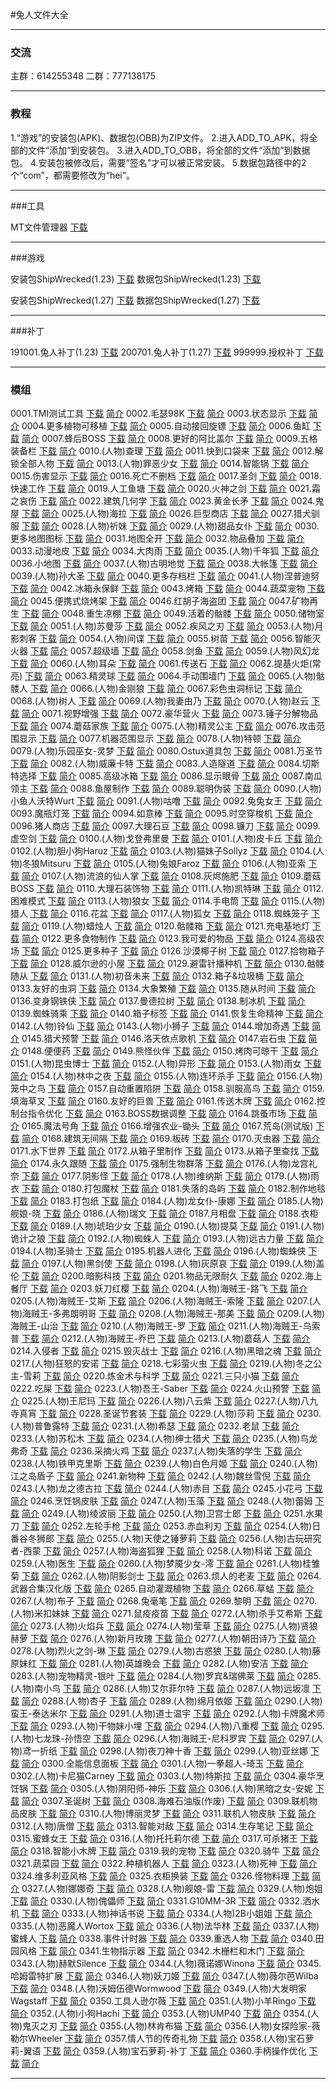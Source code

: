 

#兔人文件大全

------

### 交流


主群：614255348
二群：777138175

------

### 教程

1.“游戏”的安装包(APK)、数据包(OBB)为ZIP文件。
2.进入ADD_TO_APK，将全部的文件“添加”到安装包。
3.进入ADD_TO_OBB，将全部的文件“添加”到数据包。
4.安装包被修改后，需要“签名”才可以被正常安装。
5.数据包路径中的2个“com”，都需要修改为“hei”。

------

###工具

MT文件管理器 [下载][APK291]

[APK291]: https://storage.mt2.cn/MT2.9.1-beta.apk


------

###游戏

安装包ShipWrecked(1.23) [下载][APK123]
数据包ShipWrecked(1.23) [下载][OBB123]

安装包ShipWrecked(1.27) [下载][APK127]
数据包ShipWrecked(1.27) [下载][OBB127]

------

###补丁

191001.兔人补丁(1.23) [下载][GIT191001]
200701.兔人补丁(1.27) [下载][GIT200701]
999999.授权补丁 [下载][GIT999999]

------

### 模组

0001.TMI测试工具 [下载][GIT0001] [简介][MBD0001]
0002.毛瑟98K [下载][GIT0002] [简介][MBD0002]
0003.状态显示 [下载][GIT0003] [简介][MBD0003]
0004.更多植物可移植 [下载][GIT0004] [简介][MBD0004]
0005.自动接回旋镖 [下载][GIT0005] [简介][MBD0005]
0006.鱼缸 [下载][GIT0006] [简介][MBD0006]
0007.蜂后BOSS [下载][GIT0007] [简介][MBD0007]
0008.更好的阿比盖尔 [下载][GIT0008] [简介][MBD0008]
0009.五格装备栏 [下载][GIT0009] [简介][MBD0009]
0010.(人物)查理 [下载][GIT0010] [简介][MBD0010]
0011.快到口袋来 [下载][GIT0011] [简介][MBD0011]
0012.解锁全部人物 [下载][GIT0012] [简介][MBD0012]
0013.(人物)罪恶少女 [下载][GIT0013] [简介][MBD0013]
0014.智能锅 [下载][GIT0014] [简介][MBD0014]
0015.伤害显示 [下载][GIT0015] [简介][MBD0015]
0016.死亡不删档 [下载][GIT0016] [简介][MBD0016]
0017.圣剑 [下载][GIT0017] [简介][MBD0017]
0018.快速工作 [下载][GIT0018] [简介][MBD0018]
0019.人工鱼塘 [下载][GIT0019] [简介][MBD0019]
0020.火神之剑 [下载][GIT0020] [简介][MBD0020]
0021.霜之哀伤 [下载][GIT0021] [简介][MBD0021]
0022.建筑几何学 [下载][GIT0022] [简介][MBD0022]
0023.黄金长矛 [下载][GIT0023] [简介][MBD0023]
0024.鬼屋 [下载][GIT0024] [简介][MBD0024]
0025.(人物)海拉 [下载][GIT0025] [简介][MBD0025]
0026.巨型商店 [下载][GIT0026] [简介][MBD0026]
0027.猎犬驯服 [下载][GIT0027] [简介][MBD0027]
0028.(人物)祈妹 [下载][GIT0028] [简介][MBD0028]
0029.(人物)甜品女仆 [下载][GIT0029] [简介][MBD0029]
0030.更多地图图标 [下载][GIT0030] [简介][MBD0030]
0031.地图全开 [下载][GIT0031] [简介][MBD0031]
0032.物品叠加 [下载][GIT0032] [简介][MBD0032]
0033.动漫地皮 [下载][GIT0033] [简介][MBD0033]
0034.大肉雨 [下载][GIT0034] [简介][MBD0034]
0035.(人物)千年狐 [下载][GIT0035] [简介][MBD0035]
0036.小地图 [下载][GIT0036] [简介][MBD0036]
0037.(人物)古明地觉 [下载][GIT0037] [简介][MBD0037]
0038.大帐篷 [下载][GIT0038] [简介][MBD0038]
0039.(人物)孙大圣 [下载][GIT0039] [简介][MBD0039]
0040.更多存档栏 [下载][GIT0040] [简介][MBD0040]
0041.(人物)涅普迪努 [下载][GIT0041] [简介][MBD0041]
0042.冰箱永保鲜 [下载][GIT0042] [简介][MBD0042]
0043.烤箱 [下载][GIT0043] [简介][MBD0043]
0044.蔬菜宠物 [下载][GIT0044] [简介][MBD0044]
0045.便携式烧烤架 [下载][GIT0045] [简介][MBD0045]
0046.红胡子海盗团 [下载][GIT0046] [简介][MBD0046]
0047.矿物再生 [下载][GIT0047] [简介][MBD0047]
0048.重生凉棚 [下载][GIT0048] [简介][MBD0048]
0049.活着的骷髅 [下载][GIT0049] [简介][MBD0049]
0050.储物室 [下载][GIT0050] [简介][MBD0050]
0051.(人物)苏曼莎 [下载][GIT0051] [简介][MBD0051]
0052.疾风之刃 [下载][GIT0052] [简介][MBD0052]
0053.(人物)月影刺客 [下载][GIT0053] [简介][MBD0053]
0054.(人物)间谍 [下载][GIT0054] [简介][MBD0054]
0055.树苗 [下载][GIT0055] [简介][MBD0055]
0056.智能灭火器 [下载][GIT0056] [简介][MBD0056]
0057.超级墙 [下载][GIT0057] [简介][MBD0057]
0058.剑鱼 [下载][GIT0058] [简介][MBD0058]
0059.(人物)风幻龙 [下载][GIT0059] [简介][MBD0059]
0060.(人物)耳朵 [下载][GIT0060] [简介][MBD0060]
0061.传送石 [下载][GIT0061] [简介][MBD0061]
0062.提基火炬(常亮) [下载][GIT0062] [简介][MBD0062]
0063.精灵球 [下载][GIT0063] [简介][MBD0063]
0064.手动围墙门 [下载][GIT0064] [简介][MBD0064]
0065.(人物)骷髅人 [下载][GIT0065] [简介][MBD0065]
0066.(人物)金刚狼 [下载][GIT0066] [简介][MBD0066]
0067.彩色虫洞标记 [下载][GIT0067] [简介][MBD0067]
0068.(人物)树人 [下载][GIT0068] [简介][MBD0068]
0069.(人物)我妻由乃 [下载][GIT0069] [简介][MBD0069]
0070.(人物)赵云 [下载][GIT0070] [简介][MBD0070]
0071.视野增强 [下载][GIT0071] [简介][MBD0071]
0072.豪华营火 [下载][GIT0072] [简介][MBD0072]
0073.锤子分解物品 [下载][GIT0073] [简介][MBD0073]
0074.蘑菇家族 [下载][GIT0074] [简介][MBD0074]
0075.(人物)精灵公主 [下载][GIT0075] [简介][MBD0075]
0076.攻击范围显示 [下载][GIT0076] [简介][MBD0076]
0077.机器范围显示 [下载][GIT0077] [简介][MBD0077]
0078.(人物)特顿 [下载][GIT0078] [简介][MBD0078]
0079.(人物)乐园巫女-灵梦 [下载][GIT0079] [简介][MBD0079]
0080.Ostux道具包 [下载][GIT0080] [简介][MBD0080]
0081.万圣节 [下载][GIT0081] [简介][MBD0081]
0082.(人物)威廉卡特 [下载][GIT0082] [简介][MBD0082]
0083.人造隧道 [下载][GIT0083] [简介][MBD0083]
0084.切斯特选择 [下载][GIT0084] [简介][MBD0084]
0085.高级冰箱 [下载][GIT0085] [简介][MBD0085]
0086.显示眼骨 [下载][GIT0086] [简介][MBD0086]
0087.南瓜领主 [下载][GIT0087] [简介][MBD0087]
0088.鱼屋制作 [下载][GIT0088] [简介][MBD0088]
0089.聪明伪装 [下载][GIT0089] [简介][MBD0089]
0090.(人物)小鱼人沃特Wurt [下载][GIT0090] [简介][MBD0090]
0091.(人物)咕噜 [下载][GIT0091] [简介][MBD0091]
0092.兔兔女王 [下载][GIT0092] [简介][MBD0092]
0093.魔瓶灯笼 [下载][GIT0093] [简介][MBD0093]
0094.如意棒 [下载][GIT0094] [简介][MBD0094]
0095.时空穿梭机 [下载][GIT0095] [简介][MBD0095]
0096.猪人商店 [下载][GIT0096] [简介][MBD0096]
0097.大理石豆 [下载][GIT0097] [简介][MBD0097]
0098.镰刀 [下载][GIT0098] [简介][MBD0098]
0099.虚空剑 [下载][GIT0099] [简介][MBD0099]
0100.(人物)戈登弗里曼 [下载][GIT0100] [简介][MBD0100]
0101.(人物)皮卡丘 [下载][GIT0101] [简介][MBD0101]
0102.(人物)胆小狗Haruz [下载][GIT0102] [简介][MBD0102]
0103.(人物)猫妹子Sollyz [下载][GIT0103] [简介][MBD0103]
0104.(人物)冬狼Mitsuru [下载][GIT0104] [简介][MBD0104]
0105.(人物)兔娘Faroz [下载][GIT0105] [简介][MBD0105]
0106.(人物)亚索 [下载][GIT0106] [简介][MBD0106]
0107.(人物)流浪的仙人掌 [下载][GIT0107] [简介][MBD0107]
0108.灰烬施肥 [下载][GIT0108] [简介][MBD0108]
0109.蘑菇BOSS [下载][GIT0109] [简介][MBD0109]
0110.大理石装饰物 [下载][GIT0110] [简介][MBD0110]
0111.(人物)凯特琳 [下载][GIT0111] [简介][MBD0111]
0112.困难模式 [下载][GIT0112] [简介][MBD0112]
0113.(人物)狼女 [下载][GIT0113] [简介][MBD0113]
0114.手电筒 [下载][GIT0114] [简介][MBD0114]
0115.(人物)猎人 [下载][GIT0115] [简介][MBD0115]
0116.花盆 [下载][GIT0116] [简介][MBD0116]
0117.(人物)狐女 [下载][GIT0117] [简介][MBD0117]
0118.蜘蛛笼子 [下载][GIT0118] [简介][MBD0118]
0119.(人物)蜡烛人 [下载][GIT0119] [简介][MBD0119]
0120.骷髅箱 [下载][GIT0120] [简介][MBD0120]
0121.充电基地灯 [下载][GIT0121] [简介][MBD0121]
0122.更多食物制作 [下载][GIT0122] [简介][MBD0122]
0123.我可爱的物品 [下载][GIT0123] [简介][MBD0123]
0124.高级农场 [下载][GIT0124] [简介][MBD0124]
0125.更多种子 [下载][GIT0125] [简介][MBD0125]
0126.沙漠椰子树 [下载][GIT0126] [简介][MBD0126]
0127.拾物箱子 [下载][GIT0127] [简介][MBD0127]
0128.威尔逊的小屋 [下载][GIT0128] [简介][MBD0128]
0129.避雷针播种机 [下载][GIT0129] [简介][MBD0129]
0130.骷髅随从 [下载][GIT0130] [简介][MBD0130]
0131.(人物)初音未来 [下载][GIT0131] [简介][MBD0131]
0132.箱子&垃圾桶 [下载][GIT0132] [简介][MBD0132]
0133.友好的虫洞 [下载][GIT0133] [简介][MBD0133]
0134.大象繁殖 [下载][GIT0134] [简介][MBD0134]
0135.随从时间 [下载][GIT0135] [简介][MBD0135]
0136.变身钢铁侠 [下载][GIT0136] [简介][MBD0136]
0137.曼德拉树 [下载][GIT0137] [简介][MBD0137]
0138.制冰机 [下载][GIT0138] [简介][MBD0138]
0139.蜘蛛骑乘 [下载][GIT0139] [简介][MBD0139]
0140.箱子标签 [下载][GIT0140] [简介][MBD0140]
0141.恢复生命精神 [下载][GIT0141] [简介][MBD0141]
0142.(人物)铃仙 [下载][GIT0142] [简介][MBD0142]
0143.(人物)小狮子 [下载][GIT0143] [简介][MBD0143]
0144.增加奇遇 [下载][GIT0144] [简介][MBD0144]
0145.猎犬预警 [下载][GIT0145] [简介][MBD0145]
0146.洛天依点歌机 [下载][GIT0146] [简介][MBD0146]
0147.岩石虫 [下载][GIT0147] [简介][MBD0147]
0148.便便药 [下载][GIT0148] [简介][MBD0148]
0149.熊怪伙伴 [下载][GIT0149] [简介][MBD0149]
0150.烤肉可晾干 [下载][GIT0150] [简介][MBD0150]
0151.(人物)昆虫博士 [下载][GIT0151] [简介][MBD0151]
0152.(人物)异形 [下载][GIT0152] [简介][MBD0152]
0153.(人物)雨女 [下载][GIT0153] [简介][MBD0153]
0154.(人物)林中之夜 [下载][GIT0154] [简介][MBD0154]
0155.(人物)连环杀手 [下载][GIT0155] [简介][MBD0155]
0156.(人物)笼中之鸟 [下载][GIT0156] [简介][MBD0156]
0157.自动重置陷阱 [下载][GIT0157] [简介][MBD0157]
0158.驯服高鸟 [下载][GIT0158] [简介][MBD0158]
0159.填海草叉 [下载][GIT0159] [简介][MBD0159]
0160.友好的巨兽 [下载][GIT0160] [简介][MBD0160]
0161.传送木牌 [下载][GIT0161] [简介][MBD0161]
0162.控制台指令优化 [下载][GIT0162] [简介][MBD0162]
0163.BOSS数据调整 [下载][GIT0163] [简介][MBD0163]
0164.跳蚤市场 [下载][GIT0164] [简介][MBD0164]
0165.魔法号角 [下载][GIT0165] [简介][MBD0165]
0166.增强农业-锄头 [下载][GIT0166] [简介][MBD0166]
0167.荒岛(测试版) [下载][GIT0167] [简介][MBD0167]
0168.建筑无间隔 [下载][GIT0168] [简介][MBD0168]
0169.板砖 [下载][GIT0169] [简介][MBD0169]
0170.灭虫器 [下载][GIT0170] [简介][MBD0170]
0171.水下世界 [下载][GIT0171] [简介][MBD0171]
0172.从箱子里制作 [下载][GIT0172] [简介][MBD0172]
0173.从箱子里查找 [下载][GIT0173] [简介][MBD0173]
0174.永久跟随 [下载][GIT0174] [简介][MBD0174]
0175.强制生物群落 [下载][GIT0175] [简介][MBD0175]
0176.(人物)龙宫礼奈 [下载][GIT0176] [简介][MBD0176]
0177.阴影怪 [下载][GIT0177] [简介][MBD0177]
0178.(人物)维纳斯 [下载][GIT0178] [简介][MBD0178]
0179.(人物)雨衣 [下载][GIT0179] [简介][MBD0179]
0180.打包魔杖 [下载][GIT0180] [简介][MBD0180]
0181.失落的岛屿 [下载][GIT0181] [简介][MBD0181]
0182.制作地毯 [下载][GIT0182] [简介][MBD0182]
0183.打包纸 [下载][GIT0183] [简介][MBD0183]
0184.(人物)龙女仆-康娜 [下载][GIT0184] [简介][MBD0184]
0185.(人物)舰娘-晓 [下载][GIT0185] [简介][MBD0185]
0186.(人物)瑞文 [下载][GIT0186] [简介][MBD0186]
0187.月相盘 [下载][GIT0187] [简介][MBD0187]
0188.衣柜 [下载][GIT0188] [简介][MBD0188]
0189.(人物)琥珀少女 [下载][GIT0189] [简介][MBD0189]
0190.(人物)提莫 [下载][GIT0190] [简介][MBD0190]
0191.(人物)诡计之狼 [下载][GIT0191] [简介][MBD0191]
0192.(人物)蜘蛛人 [下载][GIT0192] [简介][MBD0192]
0193.(人物)远古力量 [下载][GIT0193] [简介][MBD0193]
0194.(人物)圣骑士 [下载][GIT0194] [简介][MBD0194]
0195.机器人进化 [下载][GIT0195] [简介][MBD0195]
0196.(人物)蜘蛛侠 [下载][GIT0196] [简介][MBD0196]
0197.(人物)黑剑使 [下载][GIT0197] [简介][MBD0197]
0198.(人物)灰原哀 [下载][GIT0198] [简介][MBD0198]
0199.(人物)盖伦 [下载][GIT0199] [简介][MBD0199]
0200.暗影科技 [下载][GIT0200] [简介][MBD0200]
0201.物品无限耐久 [下载][GIT0201] [简介][MBD0201]
0202.海上餐厅 [下载][GIT0202] [简介][MBD0202]
0203.妖刀红樱 [下载][GIT0203] [简介][MBD0203]
0204.(人物)海贼王-路飞 [下载][GIT0204] [简介][MBD0204]
0205.(人物)海贼王-艾斯 [下载][GIT0205] [简介][MBD0205]
0206.(人物)海贼王-索隆 [下载][GIT0206] [简介][MBD0206]
0207.(人物)海贼王-多弗朗明哥 [下载][GIT0207] [简介][MBD0207]
0208.(人物)海贼王-那美 [下载][GIT0208] [简介][MBD0208]
0209.(人物)海贼王-山治 [下载][GIT0209] [简介][MBD0209]
0210.(人物)海贼王-罗 [下载][GIT0210] [简介][MBD0210]
0211.(人物)海贼王-乌索普 [下载][GIT0211] [简介][MBD0211]
0212.(人物)海贼王-乔巴 [下载][GIT0212] [简介][MBD0212]
0213.(人物)蘑菇人 [下载][GIT0213] [简介][MBD0213]
0214.入侵者 [下载][GIT0214] [简介][MBD0214]
0215.毁灭战士 [下载][GIT0215] [简介][MBD0215]
0216.(人物)黑暗之魂 [下载][GIT0216] [简介][MBD0216]
0217.(人物)狂怒的安诺 [下载][GIT0217] [简介][MBD0217]
0218.七彩萤火虫 [下载][GIT0218] [简介][MBD0218]
0219.(人物)冬之公主-雪莉 [下载][GIT0219] [简介][MBD0219]
0220.炼金术与科学 [下载][GIT0220] [简介][MBD0220]
0221.三只小猫 [下载][GIT0221] [简介][MBD0221]
0222.吃屎 [下载][GIT0222] [简介][MBD0222]
0223.(人物)吾王-Saber [下载][GIT0223] [简介][MBD0223]
0224.火山预警 [下载][GIT0224] [简介][MBD0224]
0225.(人物)王尼玛 [下载][GIT0225] [简介][MBD0225]
0226.(人物)八云紫 [下载][GIT0226] [简介][MBD0226]
0227.(人物)八九寺真宵 [下载][GIT0227] [简介][MBD0227]
0228.圣诞节套装 [下载][GIT0228] [简介][MBD0228]
0229.(人物)莎莉 [下载][GIT0229] [简介][MBD0229]
0230.(人物)普鲁露特 [下载][GIT0230] [简介][MBD0230]
0231.(人物)希瑟 [下载][GIT0231] [简介][MBD0231]
0232.老鼠 [下载][GIT0232] [简介][MBD0232]
0233.(人物)苏松木 [下载][GIT0233] [简介][MBD0233]
0234.(人物)绅士猎犬 [下载][GIT0234] [简介][MBD0234]
0235.(人物)鸟龙弗奇 [下载][GIT0235] [简介][MBD0235]
0236.采摘火鸡 [下载][GIT0236] [简介][MBD0236]
0237.(人物)失落的学生 [下载][GIT0237] [简介][MBD0237]
0238.(人物)铁甲克里斯 [下载][GIT0238] [简介][MBD0238]
0239.(人物)白色月姬 [下载][GIT0239] [简介][MBD0239]
0240.(人物)江之岛盾子 [下载][GIT0240] [简介][MBD0240]
0241.新物种 [下载][GIT0241] [简介][MBD0241]
0242.(人物)魏丝雪倪 [下载][GIT0242] [简介][MBD0242]
0243.(人物)龙之德古拉 [下载][GIT0243] [简介][MBD0243]
0244.(人物)赤目 [下载][GIT0244] [简介][MBD0244]
0245.小花弓 [下载][GIT0245] [简介][MBD0245]
0246.烹饪锅皮肤 [下载][GIT0246] [简介][MBD0246]
0247.(人物)玉藻 [下载][GIT0247] [简介][MBD0247]
0248.(人物)蕾姆 [下载][GIT0248] [简介][MBD0248]
0249.(人物)绫波丽 [下载][GIT0249] [简介][MBD0249]
0250.(人物)卫宫士郎 [下载][GIT0250] [简介][MBD0250]
0251.水果刀 [下载][GIT0251] [简介][MBD0251]
0252.左轮手枪 [下载][GIT0252] [简介][MBD0252]
0253.赤血利刃 [下载][GIT0253] [简介][MBD0253]
0254.(人物)日番谷冬狮郎 [下载][GIT0254] [简介][MBD0254]
0255.(人物)天使之锤萝莉 [下载][GIT0255] [简介][MBD0255]
0256.(人物)古玩研究者-西蒙 [下载][GIT0256] [简介][MBD0256]
0257.(人物)海盗狐狸 [下载][GIT0257] [简介][MBD0257]
0258.(人物)科诺 [下载][GIT0258] [简介][MBD0258]
0259.(人物)医生 [下载][GIT0259] [简介][MBD0259]
0260.(人物)梦魇少女-澪 [下载][GIT0260] [简介][MBD0260]
0261.(人物)桂雏菊 [下载][GIT0261] [简介][MBD0261]
0262.(人物)阴影剑士 [下载][GIT0262] [简介][MBD0262]
0263.烦人的老麦 [下载][GIT0263] [简介][MBD0263]
0264.武器合集汉化版 [下载][GIT0264] [简介][MBD0264]
0265.自动灌溉植物 [下载][GIT0265] [简介][MBD0265]
0266.草蜢 [下载][GIT0266] [简介][MBD0266]
0267.(人物)布子 [下载][GIT0267] [简介][MBD0267]
0268.兔毫笔 [下载][GIT0268] [简介][MBD0268]
0269.黎明 [下载][GIT0269] [简介][MBD0269]
0270.(人物)米扣妹妹 [下载][GIT0270] [简介][MBD0270]
0271.鼠疫疫苗 [下载][GIT0271] [简介][MBD0271]
0272.(人物)杀手艾希斯 [下载][GIT0272] [简介][MBD0272]
0273.(人物)火焰兵 [下载][GIT0273] [简介][MBD0273]
0274.(人物)莹草 [下载][GIT0274] [简介][MBD0274]
0275.(人物)贤狼赫萝 [下载][GIT0275] [简介][MBD0275]
0276.(人物)新月玫瑰 [下载][GIT0276] [简介][MBD0276]
0277.(人物)朝田诗乃 [下载][GIT0277] [简介][MBD0277]
0278.(人物)烈火之剑-琳 [下载][GIT0278] [简介][MBD0278]
0279.(人物)古惑狼 [下载][GIT0279] [简介][MBD0279]
0280.(人物)藤原妹红 [下载][GIT0280] [简介][MBD0280]
0281.(人物)英雄晚会 [下载][GIT0281] [简介][MBD0281]
0282.(人物)安洁 [下载][GIT0282] [简介][MBD0282]
0283.(人物)宠物精灵-银叶 [下载][GIT0283] [简介][MBD0283]
0284.(人物)罗宾&瑞佛莱 [下载][GIT0284] [简介][MBD0284]
0285.(人物)南小鸟 [下载][GIT0285] [简介][MBD0285]
0286.(人物)艾尔菲尔特 [下载][GIT0286] [简介][MBD0286]
0287.(人物)远坂凛 [下载][GIT0287] [简介][MBD0287]
0288.(人物)杏子 [下载][GIT0288] [简介][MBD0288]
0289.(人物)绵月依姬 [下载][GIT0289] [简介][MBD0289]
0290.(人物)蛮王-泰达米尔 [下载][GIT0290] [简介][MBD0290]
0291.(人物)道士温宇 [下载][GIT0291] [简介][MBD0291]
0292.(人物)卡牌魔术师 [下载][GIT0292] [简介][MBD0292]
0293.(人物)干物妹小埋 [下载][GIT0293] [简介][MBD0293]
0294.(人物)八重樱 [下载][GIT0294] [简介][MBD0294]
0295.(人物)七龙珠-孙悟空 [下载][GIT0295] [简介][MBD0295]
0296.(人物)海贼王-尼科罗宾 [下载][GIT0296] [简介][MBD0296]
0297.(人物)鸢一折纸 [下载][GIT0297] [简介][MBD0297]
0298.(人物)夜刀神十香 [下载][GIT0298] [简介][MBD0298]
0299.(人物)亚丝娜 [下载][GIT0299] [简介][MBD0299]
0300.全能信息面板 [下载][GIT0300] [简介][MBD0300]
0301.(人物)一拳超人-琦玉 [下载][GIT0301] [简介][MBD0301]
0302.(人物)卡尼猫Carney [下载][GIT0302] [简介][MBD0302]
0303.(人物)特斯拉 [下载][GIT0303] [简介][MBD0303]
0304.豪华烹饪锅 [下载][GIT0304] [简介][MBD0304]
0305.(人物)阴阳师-神乐 [下载][GIT0305] [简介][MBD0305]
0306.(人物)黑暗之女-安妮 [下载][GIT0306] [简介][MBD0306]
0307.圣诞树 [下载][GIT0307] [简介][MBD0307]
0308.海难石油版(作废) [下载][GIT0308] [简介][MBD0308]
0309.联机物品皮肤 [下载][GIT0309] [简介][MBD0309]
0310.(人物)博丽灵梦 [下载][GIT0310] [简介][MBD0310]
0311.联机人物皮肤 [下载][GIT0311] [简介][MBD0311]
0312.(人物)唐僧 [下载][GIT0312] [简介][MBD0312]
0313.智能对敌 [下载][GIT0313] [简介][MBD0313]
0314.生存笔记 [下载][GIT0314] [简介][MBD0314]
0315.蜜蜂女王 [下载][GIT0315] [简介][MBD0315]
0316.(人物)托托莉尔德 [下载][GIT0316] [简介][MBD0316]
0317.可杀猪王 [下载][GIT0317] [简介][MBD0317]
0318.智能小木牌 [下载][GIT0318] [简介][MBD0318]
0319.我的宠物 [下载][GIT0319] [简介][MBD0319]
0320.骑牛 [下载][GIT0320] [简介][MBD0320]
0321.蔬菜园 [下载][GIT0321] [简介][MBD0321]
0322.种植机器人 [下载][GIT0322] [简介][MBD0322]
0323.(人物)死神 [下载][GIT0323] [简介][MBD0323]
0324.维多利亚风格 [下载][GIT0324] [简介][MBD0324]
0325.衣柜换装 [下载][GIT0325] [简介][MBD0325]
0326.怪物料理 [下载][GIT0326] [简介][MBD0326]
0327.(人物)娜娜奇 [下载][GIT0327] [简介][MBD0327]
0328.(人物)舰娘-雷 [下载][GIT0328] [简介][MBD0328]
0329.(人物)炮姐 [下载][GIT0329] [简介][MBD0329]
0330.(人物)傀儡师 [下载][GIT0330] [简介][MBD0330]
0331.G10MM-3R [下载][GIT0331] [简介][MBD0331]
0332.洒水机 [下载][GIT0332] [简介][MBD0332]
0333.(人物)神话书说 [下载][GIT0333] [简介][MBD0333]
0334.(人物)2B小姐姐 [下载][GIT0334] [简介][MBD0334]
0335.(人物)恶魔人Wortox [下载][GIT0335] [简介][MBD0335]
0336.(人物)法华林 [下载][GIT0336] [简介][MBD0336]
0337.(人物)蜜蜂人 [下载][GIT0337] [简介][MBD0337]
0338.事件计时器 [下载][GIT0338] [简介][MBD0338]
0339.重选人物 [下载][GIT0339] [简介][MBD0339]
0340.田园风格 [下载][GIT0340] [简介][MBD0340]
0341.生物指示器 [下载][GIT0341] [简介][MBD0341]
0342.木栅栏和木门 [下载][GIT0342] [简介][MBD0342]
0343.(人物)赫默Silence [下载][GIT0343] [简介][MBD0343]
0344.(人物)薇诺娜Winona [下载][GIT0344] [简介][MBD0344]
0345.哈姆雷特扩展 [下载][GIT0345] [简介][MBD0345]
0346.(人物)妖刀姬 [下载][GIT0346] [简介][MBD0346]
0347.(人物)薇尔芭Wilba [下载][GIT0347] [简介][MBD0347]
0348.(人物)沃姆伍德Wormwood [下载][GIT0348] [简介][MBD0348]
0349.(人物)大发明家Wagstaff [下载][GIT0349] [简介][MBD0349]
0350.工具人逊尔薇 [下载][GIT0350] [简介][MBD0350]
0351.(人物)小羊Ringo [下载][GIT0351] [简介][MBD0351]
0352.(人物)小狗Hachi [下载][GIT0352] [简介][MBD0352]
0353.(人物)UMP40 [下载][GIT0353] [简介][MBD0353]
0354.(人物)鬼灭之刃 [下载][GIT0354] [简介][MBD0354]
0355.(人物)林肯布猫 [下载][GIT0355] [简介][MBD0355]
0356.(人物)女探险家-薇勒尔Wheeler [下载][GIT0356] [简介][MBD0356]
0357.情人节的传奇礼物 [下载][GIT0357] [简介][MBD0357]
0358.(人物)宝石萝莉-翼语 [下载][GIT0358] [简介][MBD0358]
0359.(人物)宝石萝莉-补丁 [下载][GIT0359] [简介][MBD0359]
0360.手柄操作优化 [下载][GIT0360] [简介][MBD0360]

------

[APK127]: https://sj.71acg.com/hykb/201911/20191126jhht1.27.apk
[OBB127]: https://sj.71acg.com/hykb/shujubao/main.50.com.kleientertainment.doNotStarveShipwrecked.obb

[APK123]: https://sj.71acg.com/hykb/201906/20190621jhhn1.23.apk
[OBB123]: https://sj.71acg.com/hykb/shujubao/main.38.com.kleientertainment.doNotStarveShipwrecked.obb


[GIT191001]: https://gh.api.99988866.xyz/https://github.com/cnzixn/bmsh-patch/archive/GIT191001.zip
[GIT200701]: https://gh.api.99988866.xyz/https://github.com/cnzixn/bmsh-patch/archive/GIT200701.zip
[GIT999999]: https://gh.api.99988866.xyz/https://github.com/cnzixn/bmsh-patch/archive/GIT999999.zip



[GIT0001]: https://gh.api.99988866.xyz/https://github.com/cnzixn/bmsh-mods1/archive/GIT0001.zip
[GIT0002]: https://gh.api.99988866.xyz/https://github.com/cnzixn/bmsh-mods1/archive/GIT0002.zip
[GIT0003]: https://gh.api.99988866.xyz/https://github.com/cnzixn/bmsh-mods1/archive/GIT0003.zip
[GIT0004]: https://gh.api.99988866.xyz/https://github.com/cnzixn/bmsh-mods1/archive/GIT0004.zip
[GIT0005]: https://gh.api.99988866.xyz/https://github.com/cnzixn/bmsh-mods1/archive/GIT0005.zip
[GIT0006]: https://gh.api.99988866.xyz/https://github.com/cnzixn/bmsh-mods1/archive/GIT0006.zip
[GIT0007]: https://gh.api.99988866.xyz/https://github.com/cnzixn/bmsh-mods1/archive/GIT0007.zip
[GIT0008]: https://gh.api.99988866.xyz/https://github.com/cnzixn/bmsh-mods1/archive/GIT0008.zip
[GIT0009]: https://gh.api.99988866.xyz/https://github.com/cnzixn/bmsh-mods1/archive/GIT0009.zip
[GIT0010]: https://gh.api.99988866.xyz/https://github.com/cnzixn/bmsh-mods1/archive/GIT0010.zip
[GIT0011]: https://gh.api.99988866.xyz/https://github.com/cnzixn/bmsh-mods1/archive/GIT0011.zip
[GIT0012]: https://gh.api.99988866.xyz/https://github.com/cnzixn/bmsh-mods1/archive/GIT0012.zip
[GIT0013]: https://gh.api.99988866.xyz/https://github.com/cnzixn/bmsh-mods1/archive/GIT0013.zip
[GIT0014]: https://gh.api.99988866.xyz/https://github.com/cnzixn/bmsh-mods1/archive/GIT0014.zip
[GIT0015]: https://gh.api.99988866.xyz/https://github.com/cnzixn/bmsh-mods1/archive/GIT0015.zip
[GIT0016]: https://gh.api.99988866.xyz/https://github.com/cnzixn/bmsh-mods1/archive/GIT0016.zip
[GIT0017]: https://gh.api.99988866.xyz/https://github.com/cnzixn/bmsh-mods1/archive/GIT0017.zip
[GIT0018]: https://gh.api.99988866.xyz/https://github.com/cnzixn/bmsh-mods1/archive/GIT0018.zip
[GIT0019]: https://gh.api.99988866.xyz/https://github.com/cnzixn/bmsh-mods1/archive/GIT0019.zip
[GIT0020]: https://gh.api.99988866.xyz/https://github.com/cnzixn/bmsh-mods1/archive/GIT0020.zip
[GIT0021]: https://gh.api.99988866.xyz/https://github.com/cnzixn/bmsh-mods1/archive/GIT0021.zip
[GIT0022]: https://gh.api.99988866.xyz/https://github.com/cnzixn/bmsh-mods1/archive/GIT0022.zip
[GIT0023]: https://gh.api.99988866.xyz/https://github.com/cnzixn/bmsh-mods1/archive/GIT0023.zip
[GIT0024]: https://gh.api.99988866.xyz/https://github.com/cnzixn/bmsh-mods1/archive/GIT0024.zip
[GIT0025]: https://gh.api.99988866.xyz/https://github.com/cnzixn/bmsh-mods1/archive/GIT0025.zip
[GIT0026]: https://gh.api.99988866.xyz/https://github.com/cnzixn/bmsh-mods1/archive/GIT0026.zip
[GIT0027]: https://gh.api.99988866.xyz/https://github.com/cnzixn/bmsh-mods1/archive/GIT0027.zip
[GIT0028]: https://gh.api.99988866.xyz/https://github.com/cnzixn/bmsh-mods1/archive/GIT0028.zip
[GIT0029]: https://gh.api.99988866.xyz/https://github.com/cnzixn/bmsh-mods1/archive/GIT0029.zip
[GIT0030]: https://gh.api.99988866.xyz/https://github.com/cnzixn/bmsh-mods1/archive/GIT0030.zip
[GIT0031]: https://gh.api.99988866.xyz/https://github.com/cnzixn/bmsh-mods1/archive/GIT0031.zip
[GIT0032]: https://gh.api.99988866.xyz/https://github.com/cnzixn/bmsh-mods1/archive/GIT0032.zip
[GIT0033]: https://gh.api.99988866.xyz/https://github.com/cnzixn/bmsh-mods1/archive/GIT0033.zip
[GIT0034]: https://gh.api.99988866.xyz/https://github.com/cnzixn/bmsh-mods1/archive/GIT0034.zip
[GIT0035]: https://gh.api.99988866.xyz/https://github.com/cnzixn/bmsh-mods1/archive/GIT0035.zip
[GIT0036]: https://gh.api.99988866.xyz/https://github.com/cnzixn/bmsh-mods1/archive/GIT0036.zip
[GIT0037]: https://gh.api.99988866.xyz/https://github.com/cnzixn/bmsh-mods1/archive/GIT0037.zip
[GIT0038]: https://gh.api.99988866.xyz/https://github.com/cnzixn/bmsh-mods1/archive/GIT0038.zip
[GIT0039]: https://gh.api.99988866.xyz/https://github.com/cnzixn/bmsh-mods1/archive/GIT0039.zip
[GIT0040]: https://gh.api.99988866.xyz/https://github.com/cnzixn/bmsh-mods1/archive/GIT0040.zip
[GIT0041]: https://gh.api.99988866.xyz/https://github.com/cnzixn/bmsh-mods1/archive/GIT0041.zip
[GIT0042]: https://gh.api.99988866.xyz/https://github.com/cnzixn/bmsh-mods1/archive/GIT0042.zip
[GIT0043]: https://gh.api.99988866.xyz/https://github.com/cnzixn/bmsh-mods1/archive/GIT0043.zip
[GIT0044]: https://gh.api.99988866.xyz/https://github.com/cnzixn/bmsh-mods1/archive/GIT0044.zip
[GIT0045]: https://gh.api.99988866.xyz/https://github.com/cnzixn/bmsh-mods1/archive/GIT0045.zip
[GIT0046]: https://gh.api.99988866.xyz/https://github.com/cnzixn/bmsh-mods1/archive/GIT0046.zip
[GIT0047]: https://gh.api.99988866.xyz/https://github.com/cnzixn/bmsh-mods1/archive/GIT0047.zip
[GIT0048]: https://gh.api.99988866.xyz/https://github.com/cnzixn/bmsh-mods1/archive/GIT0048.zip
[GIT0049]: https://gh.api.99988866.xyz/https://github.com/cnzixn/bmsh-mods1/archive/GIT0049.zip
[GIT0050]: https://gh.api.99988866.xyz/https://github.com/cnzixn/bmsh-mods1/archive/GIT0050.zip
[GIT0051]: https://gh.api.99988866.xyz/https://github.com/cnzixn/bmsh-mods2/archive/GIT0051.zip
[GIT0052]: https://gh.api.99988866.xyz/https://github.com/cnzixn/bmsh-mods2/archive/GIT0052.zip
[GIT0053]: https://gh.api.99988866.xyz/https://github.com/cnzixn/bmsh-mods2/archive/GIT0053.zip
[GIT0054]: https://gh.api.99988866.xyz/https://github.com/cnzixn/bmsh-mods2/archive/GIT0054.zip
[GIT0055]: https://gh.api.99988866.xyz/https://github.com/cnzixn/bmsh-mods2/archive/GIT0055.zip
[GIT0056]: https://gh.api.99988866.xyz/https://github.com/cnzixn/bmsh-mods2/archive/GIT0056.zip
[GIT0057]: https://gh.api.99988866.xyz/https://github.com/cnzixn/bmsh-mods2/archive/GIT0057.zip
[GIT0058]: https://gh.api.99988866.xyz/https://github.com/cnzixn/bmsh-mods2/archive/GIT0058.zip
[GIT0059]: https://gh.api.99988866.xyz/https://github.com/cnzixn/bmsh-mods2/archive/GIT0059.zip
[GIT0060]: https://gh.api.99988866.xyz/https://github.com/cnzixn/bmsh-mods2/archive/GIT0060.zip
[GIT0061]: https://gh.api.99988866.xyz/https://github.com/cnzixn/bmsh-mods2/archive/GIT0061.zip
[GIT0062]: https://gh.api.99988866.xyz/https://github.com/cnzixn/bmsh-mods2/archive/GIT0062.zip
[GIT0063]: https://gh.api.99988866.xyz/https://github.com/cnzixn/bmsh-mods2/archive/GIT0063.zip
[GIT0064]: https://gh.api.99988866.xyz/https://github.com/cnzixn/bmsh-mods2/archive/GIT0064.zip
[GIT0065]: https://gh.api.99988866.xyz/https://github.com/cnzixn/bmsh-mods2/archive/GIT0065.zip
[GIT0066]: https://gh.api.99988866.xyz/https://github.com/cnzixn/bmsh-mods2/archive/GIT0066.zip
[GIT0067]: https://gh.api.99988866.xyz/https://github.com/cnzixn/bmsh-mods2/archive/GIT0067.zip
[GIT0068]: https://gh.api.99988866.xyz/https://github.com/cnzixn/bmsh-mods2/archive/GIT0068.zip
[GIT0069]: https://gh.api.99988866.xyz/https://github.com/cnzixn/bmsh-mods2/archive/GIT0069.zip
[GIT0070]: https://gh.api.99988866.xyz/https://github.com/cnzixn/bmsh-mods2/archive/GIT0070.zip
[GIT0071]: https://gh.api.99988866.xyz/https://github.com/cnzixn/bmsh-mods2/archive/GIT0071.zip
[GIT0072]: https://gh.api.99988866.xyz/https://github.com/cnzixn/bmsh-mods2/archive/GIT0072.zip
[GIT0073]: https://gh.api.99988866.xyz/https://github.com/cnzixn/bmsh-mods2/archive/GIT0073.zip
[GIT0074]: https://gh.api.99988866.xyz/https://github.com/cnzixn/bmsh-mods2/archive/GIT0074.zip
[GIT0075]: https://gh.api.99988866.xyz/https://github.com/cnzixn/bmsh-mods2/archive/GIT0075.zip
[GIT0076]: https://gh.api.99988866.xyz/https://github.com/cnzixn/bmsh-mods2/archive/GIT0076.zip
[GIT0077]: https://gh.api.99988866.xyz/https://github.com/cnzixn/bmsh-mods2/archive/GIT0077.zip
[GIT0078]: https://gh.api.99988866.xyz/https://github.com/cnzixn/bmsh-mods2/archive/GIT0078.zip
[GIT0079]: https://gh.api.99988866.xyz/https://github.com/cnzixn/bmsh-mods2/archive/GIT0079.zip
[GIT0080]: https://gh.api.99988866.xyz/https://github.com/cnzixn/bmsh-mods2/archive/GIT0080.zip
[GIT0081]: https://gh.api.99988866.xyz/https://github.com/cnzixn/bmsh-mods2/archive/GIT0081.zip
[GIT0082]: https://gh.api.99988866.xyz/https://github.com/cnzixn/bmsh-mods2/archive/GIT0082.zip
[GIT0083]: https://gh.api.99988866.xyz/https://github.com/cnzixn/bmsh-mods2/archive/GIT0083.zip
[GIT0084]: https://gh.api.99988866.xyz/https://github.com/cnzixn/bmsh-mods2/archive/GIT0084.zip
[GIT0085]: https://gh.api.99988866.xyz/https://github.com/cnzixn/bmsh-mods2/archive/GIT0085.zip
[GIT0086]: https://gh.api.99988866.xyz/https://github.com/cnzixn/bmsh-mods2/archive/GIT0086.zip
[GIT0087]: https://gh.api.99988866.xyz/https://github.com/cnzixn/bmsh-mods2/archive/GIT0087.zip
[GIT0088]: https://gh.api.99988866.xyz/https://github.com/cnzixn/bmsh-mods2/archive/GIT0088.zip
[GIT0089]: https://gh.api.99988866.xyz/https://github.com/cnzixn/bmsh-mods2/archive/GIT0089.zip
[GIT0090]: https://gh.api.99988866.xyz/https://github.com/cnzixn/bmsh-mods2/archive/GIT0090.zip
[GIT0091]: https://gh.api.99988866.xyz/https://github.com/cnzixn/bmsh-mods2/archive/GIT0091.zip
[GIT0092]: https://gh.api.99988866.xyz/https://github.com/cnzixn/bmsh-mods2/archive/GIT0092.zip
[GIT0093]: https://gh.api.99988866.xyz/https://github.com/cnzixn/bmsh-mods2/archive/GIT0093.zip
[GIT0094]: https://gh.api.99988866.xyz/https://github.com/cnzixn/bmsh-mods2/archive/GIT0094.zip
[GIT0095]: https://gh.api.99988866.xyz/https://github.com/cnzixn/bmsh-mods2/archive/GIT0095.zip
[GIT0096]: https://gh.api.99988866.xyz/https://github.com/cnzixn/bmsh-mods2/archive/GIT0096.zip
[GIT0097]: https://gh.api.99988866.xyz/https://github.com/cnzixn/bmsh-mods2/archive/GIT0097.zip
[GIT0098]: https://gh.api.99988866.xyz/https://github.com/cnzixn/bmsh-mods2/archive/GIT0098.zip
[GIT0099]: https://gh.api.99988866.xyz/https://github.com/cnzixn/bmsh-mods2/archive/GIT0099.zip
[GIT0100]: https://gh.api.99988866.xyz/https://github.com/cnzixn/bmsh-mods2/archive/GIT0100.zip
[GIT0101]: https://gh.api.99988866.xyz/https://github.com/cnzixn/bmsh-mods3/archive/GIT0101.zip
[GIT0102]: https://gh.api.99988866.xyz/https://github.com/cnzixn/bmsh-mods3/archive/GIT0102.zip
[GIT0103]: https://gh.api.99988866.xyz/https://github.com/cnzixn/bmsh-mods3/archive/GIT0103.zip
[GIT0104]: https://gh.api.99988866.xyz/https://github.com/cnzixn/bmsh-mods3/archive/GIT0104.zip
[GIT0105]: https://gh.api.99988866.xyz/https://github.com/cnzixn/bmsh-mods3/archive/GIT0105.zip
[GIT0106]: https://gh.api.99988866.xyz/https://github.com/cnzixn/bmsh-mods3/archive/GIT0106.zip
[GIT0107]: https://gh.api.99988866.xyz/https://github.com/cnzixn/bmsh-mods3/archive/GIT0107.zip
[GIT0108]: https://gh.api.99988866.xyz/https://github.com/cnzixn/bmsh-mods3/archive/GIT0108.zip
[GIT0109]: https://gh.api.99988866.xyz/https://github.com/cnzixn/bmsh-mods3/archive/GIT0109.zip
[GIT0110]: https://gh.api.99988866.xyz/https://github.com/cnzixn/bmsh-mods3/archive/GIT0110.zip
[GIT0111]: https://gh.api.99988866.xyz/https://github.com/cnzixn/bmsh-mods3/archive/GIT0111.zip
[GIT0112]: https://gh.api.99988866.xyz/https://github.com/cnzixn/bmsh-mods3/archive/GIT0112.zip
[GIT0113]: https://gh.api.99988866.xyz/https://github.com/cnzixn/bmsh-mods3/archive/GIT0113.zip
[GIT0114]: https://gh.api.99988866.xyz/https://github.com/cnzixn/bmsh-mods3/archive/GIT0114.zip
[GIT0115]: https://gh.api.99988866.xyz/https://github.com/cnzixn/bmsh-mods3/archive/GIT0115.zip
[GIT0116]: https://gh.api.99988866.xyz/https://github.com/cnzixn/bmsh-mods3/archive/GIT0116.zip
[GIT0117]: https://gh.api.99988866.xyz/https://github.com/cnzixn/bmsh-mods3/archive/GIT0117.zip
[GIT0118]: https://gh.api.99988866.xyz/https://github.com/cnzixn/bmsh-mods3/archive/GIT0118.zip
[GIT0119]: https://gh.api.99988866.xyz/https://github.com/cnzixn/bmsh-mods3/archive/GIT0119.zip
[GIT0120]: https://gh.api.99988866.xyz/https://github.com/cnzixn/bmsh-mods3/archive/GIT0120.zip
[GIT0121]: https://gh.api.99988866.xyz/https://github.com/cnzixn/bmsh-mods3/archive/GIT0121.zip
[GIT0122]: https://gh.api.99988866.xyz/https://github.com/cnzixn/bmsh-mods3/archive/GIT0122.zip
[GIT0123]: https://gh.api.99988866.xyz/https://github.com/cnzixn/bmsh-mods3/archive/GIT0123.zip
[GIT0124]: https://gh.api.99988866.xyz/https://github.com/cnzixn/bmsh-mods3/archive/GIT0124.zip
[GIT0125]: https://gh.api.99988866.xyz/https://github.com/cnzixn/bmsh-mods3/archive/GIT0125.zip
[GIT0126]: https://gh.api.99988866.xyz/https://github.com/cnzixn/bmsh-mods3/archive/GIT0126.zip
[GIT0127]: https://gh.api.99988866.xyz/https://github.com/cnzixn/bmsh-mods3/archive/GIT0127.zip
[GIT0128]: https://gh.api.99988866.xyz/https://github.com/cnzixn/bmsh-mods3/archive/GIT0128.zip
[GIT0129]: https://gh.api.99988866.xyz/https://github.com/cnzixn/bmsh-mods3/archive/GIT0129.zip
[GIT0130]: https://gh.api.99988866.xyz/https://github.com/cnzixn/bmsh-mods3/archive/GIT0130.zip
[GIT0131]: https://gh.api.99988866.xyz/https://github.com/cnzixn/bmsh-mods3/archive/GIT0131.zip
[GIT0132]: https://gh.api.99988866.xyz/https://github.com/cnzixn/bmsh-mods3/archive/GIT0132.zip
[GIT0133]: https://gh.api.99988866.xyz/https://github.com/cnzixn/bmsh-mods3/archive/GIT0133.zip
[GIT0134]: https://gh.api.99988866.xyz/https://github.com/cnzixn/bmsh-mods3/archive/GIT0134.zip
[GIT0135]: https://gh.api.99988866.xyz/https://github.com/cnzixn/bmsh-mods3/archive/GIT0135.zip
[GIT0136]: https://gh.api.99988866.xyz/https://github.com/cnzixn/bmsh-mods3/archive/GIT0136.zip
[GIT0137]: https://gh.api.99988866.xyz/https://github.com/cnzixn/bmsh-mods3/archive/GIT0137.zip
[GIT0138]: https://gh.api.99988866.xyz/https://github.com/cnzixn/bmsh-mods3/archive/GIT0138.zip
[GIT0139]: https://gh.api.99988866.xyz/https://github.com/cnzixn/bmsh-mods3/archive/GIT0139.zip
[GIT0140]: https://gh.api.99988866.xyz/https://github.com/cnzixn/bmsh-mods3/archive/GIT0140.zip
[GIT0141]: https://gh.api.99988866.xyz/https://github.com/cnzixn/bmsh-mods3/archive/GIT0141.zip
[GIT0142]: https://gh.api.99988866.xyz/https://github.com/cnzixn/bmsh-mods3/archive/GIT0142.zip
[GIT0143]: https://gh.api.99988866.xyz/https://github.com/cnzixn/bmsh-mods3/archive/GIT0143.zip
[GIT0144]: https://gh.api.99988866.xyz/https://github.com/cnzixn/bmsh-mods3/archive/GIT0144.zip
[GIT0145]: https://gh.api.99988866.xyz/https://github.com/cnzixn/bmsh-mods3/archive/GIT0145.zip
[GIT0146]: https://gh.api.99988866.xyz/https://github.com/cnzixn/bmsh-mods3/archive/GIT0146.zip
[GIT0147]: https://gh.api.99988866.xyz/https://github.com/cnzixn/bmsh-mods3/archive/GIT0147.zip
[GIT0148]: https://gh.api.99988866.xyz/https://github.com/cnzixn/bmsh-mods3/archive/GIT0148.zip
[GIT0149]: https://gh.api.99988866.xyz/https://github.com/cnzixn/bmsh-mods3/archive/GIT0149.zip
[GIT0150]: https://gh.api.99988866.xyz/https://github.com/cnzixn/bmsh-mods3/archive/GIT0150.zip
[GIT0151]: https://gh.api.99988866.xyz/https://github.com/cnzixn/bmsh-mods4/archive/GIT0151.zip
[GIT0152]: https://gh.api.99988866.xyz/https://github.com/cnzixn/bmsh-mods4/archive/GIT0152.zip
[GIT0153]: https://gh.api.99988866.xyz/https://github.com/cnzixn/bmsh-mods4/archive/GIT0153.zip
[GIT0154]: https://gh.api.99988866.xyz/https://github.com/cnzixn/bmsh-mods4/archive/GIT0154.zip
[GIT0155]: https://gh.api.99988866.xyz/https://github.com/cnzixn/bmsh-mods4/archive/GIT0155.zip
[GIT0156]: https://gh.api.99988866.xyz/https://github.com/cnzixn/bmsh-mods4/archive/GIT0156.zip
[GIT0157]: https://gh.api.99988866.xyz/https://github.com/cnzixn/bmsh-mods4/archive/GIT0157.zip
[GIT0158]: https://gh.api.99988866.xyz/https://github.com/cnzixn/bmsh-mods4/archive/GIT0158.zip
[GIT0159]: https://gh.api.99988866.xyz/https://github.com/cnzixn/bmsh-mods4/archive/GIT0159.zip
[GIT0160]: https://gh.api.99988866.xyz/https://github.com/cnzixn/bmsh-mods4/archive/GIT0160.zip
[GIT0161]: https://gh.api.99988866.xyz/https://github.com/cnzixn/bmsh-mods4/archive/GIT0161.zip
[GIT0162]: https://gh.api.99988866.xyz/https://github.com/cnzixn/bmsh-mods4/archive/GIT0162.zip
[GIT0163]: https://gh.api.99988866.xyz/https://github.com/cnzixn/bmsh-mods4/archive/GIT0163.zip
[GIT0164]: https://gh.api.99988866.xyz/https://github.com/cnzixn/bmsh-mods4/archive/GIT0164.zip
[GIT0165]: https://gh.api.99988866.xyz/https://github.com/cnzixn/bmsh-mods4/archive/GIT0165.zip
[GIT0166]: https://gh.api.99988866.xyz/https://github.com/cnzixn/bmsh-mods4/archive/GIT0166.zip
[GIT0167]: https://gh.api.99988866.xyz/https://github.com/cnzixn/bmsh-mods4/archive/GIT0167.zip
[GIT0168]: https://gh.api.99988866.xyz/https://github.com/cnzixn/bmsh-mods4/archive/GIT0168.zip
[GIT0169]: https://gh.api.99988866.xyz/https://github.com/cnzixn/bmsh-mods4/archive/GIT0169.zip
[GIT0170]: https://gh.api.99988866.xyz/https://github.com/cnzixn/bmsh-mods4/archive/GIT0170.zip
[GIT0171]: https://gh.api.99988866.xyz/https://github.com/cnzixn/bmsh-mods4/archive/GIT0171.zip
[GIT0172]: https://gh.api.99988866.xyz/https://github.com/cnzixn/bmsh-mods4/archive/GIT0172.zip
[GIT0173]: https://gh.api.99988866.xyz/https://github.com/cnzixn/bmsh-mods4/archive/GIT0173.zip
[GIT0174]: https://gh.api.99988866.xyz/https://github.com/cnzixn/bmsh-mods4/archive/GIT0174.zip
[GIT0175]: https://gh.api.99988866.xyz/https://github.com/cnzixn/bmsh-mods4/archive/GIT0175.zip
[GIT0176]: https://gh.api.99988866.xyz/https://github.com/cnzixn/bmsh-mods4/archive/GIT0176.zip
[GIT0177]: https://gh.api.99988866.xyz/https://github.com/cnzixn/bmsh-mods4/archive/GIT0177.zip
[GIT0178]: https://gh.api.99988866.xyz/https://github.com/cnzixn/bmsh-mods4/archive/GIT0178.zip
[GIT0179]: https://gh.api.99988866.xyz/https://github.com/cnzixn/bmsh-mods4/archive/GIT0179.zip
[GIT0180]: https://gh.api.99988866.xyz/https://github.com/cnzixn/bmsh-mods4/archive/GIT0180.zip
[GIT0181]: https://gh.api.99988866.xyz/https://github.com/cnzixn/bmsh-mods4/archive/GIT0181.zip
[GIT0182]: https://gh.api.99988866.xyz/https://github.com/cnzixn/bmsh-mods4/archive/GIT0182.zip
[GIT0183]: https://gh.api.99988866.xyz/https://github.com/cnzixn/bmsh-mods4/archive/GIT0183.zip
[GIT0184]: https://gh.api.99988866.xyz/https://github.com/cnzixn/bmsh-mods4/archive/GIT0184.zip
[GIT0185]: https://gh.api.99988866.xyz/https://github.com/cnzixn/bmsh-mods4/archive/GIT0185.zip
[GIT0186]: https://gh.api.99988866.xyz/https://github.com/cnzixn/bmsh-mods4/archive/GIT0186.zip
[GIT0187]: https://gh.api.99988866.xyz/https://github.com/cnzixn/bmsh-mods4/archive/GIT0187.zip
[GIT0188]: https://gh.api.99988866.xyz/https://github.com/cnzixn/bmsh-mods4/archive/GIT0188.zip
[GIT0189]: https://gh.api.99988866.xyz/https://github.com/cnzixn/bmsh-mods4/archive/GIT0189.zip
[GIT0190]: https://gh.api.99988866.xyz/https://github.com/cnzixn/bmsh-mods4/archive/GIT0190.zip
[GIT0191]: https://gh.api.99988866.xyz/https://github.com/cnzixn/bmsh-mods4/archive/GIT0191.zip
[GIT0192]: https://gh.api.99988866.xyz/https://github.com/cnzixn/bmsh-mods4/archive/GIT0192.zip
[GIT0193]: https://gh.api.99988866.xyz/https://github.com/cnzixn/bmsh-mods4/archive/GIT0193.zip
[GIT0194]: https://gh.api.99988866.xyz/https://github.com/cnzixn/bmsh-mods4/archive/GIT0194.zip
[GIT0195]: https://gh.api.99988866.xyz/https://github.com/cnzixn/bmsh-mods4/archive/GIT0195.zip
[GIT0196]: https://gh.api.99988866.xyz/https://github.com/cnzixn/bmsh-mods4/archive/GIT0196.zip
[GIT0197]: https://gh.api.99988866.xyz/https://github.com/cnzixn/bmsh-mods4/archive/GIT0197.zip
[GIT0198]: https://gh.api.99988866.xyz/https://github.com/cnzixn/bmsh-mods4/archive/GIT0198.zip
[GIT0199]: https://gh.api.99988866.xyz/https://github.com/cnzixn/bmsh-mods4/archive/GIT0199.zip
[GIT0200]: https://gh.api.99988866.xyz/https://github.com/cnzixn/bmsh-mods4/archive/GIT0200.zip
[GIT0201]: https://gh.api.99988866.xyz/https://github.com/cnzixn/bmsh-mods5/archive/GIT0201.zip
[GIT0202]: https://gh.api.99988866.xyz/https://github.com/cnzixn/bmsh-mods5/archive/GIT0202.zip
[GIT0203]: https://gh.api.99988866.xyz/https://github.com/cnzixn/bmsh-mods5/archive/GIT0203.zip
[GIT0204]: https://gh.api.99988866.xyz/https://github.com/cnzixn/bmsh-mods5/archive/GIT0204.zip
[GIT0205]: https://gh.api.99988866.xyz/https://github.com/cnzixn/bmsh-mods5/archive/GIT0205.zip
[GIT0206]: https://gh.api.99988866.xyz/https://github.com/cnzixn/bmsh-mods5/archive/GIT0206.zip
[GIT0207]: https://gh.api.99988866.xyz/https://github.com/cnzixn/bmsh-mods5/archive/GIT0207.zip
[GIT0208]: https://gh.api.99988866.xyz/https://github.com/cnzixn/bmsh-mods5/archive/GIT0208.zip
[GIT0209]: https://gh.api.99988866.xyz/https://github.com/cnzixn/bmsh-mods5/archive/GIT0209.zip
[GIT0210]: https://gh.api.99988866.xyz/https://github.com/cnzixn/bmsh-mods5/archive/GIT0210.zip
[GIT0211]: https://gh.api.99988866.xyz/https://github.com/cnzixn/bmsh-mods5/archive/GIT0211.zip
[GIT0212]: https://gh.api.99988866.xyz/https://github.com/cnzixn/bmsh-mods5/archive/GIT0212.zip
[GIT0213]: https://gh.api.99988866.xyz/https://github.com/cnzixn/bmsh-mods5/archive/GIT0213.zip
[GIT0214]: https://gh.api.99988866.xyz/https://github.com/cnzixn/bmsh-mods5/archive/GIT0214.zip
[GIT0215]: https://gh.api.99988866.xyz/https://github.com/cnzixn/bmsh-mods5/archive/GIT0215.zip
[GIT0216]: https://gh.api.99988866.xyz/https://github.com/cnzixn/bmsh-mods5/archive/GIT0216.zip
[GIT0217]: https://gh.api.99988866.xyz/https://github.com/cnzixn/bmsh-mods5/archive/GIT0217.zip
[GIT0218]: https://gh.api.99988866.xyz/https://github.com/cnzixn/bmsh-mods5/archive/GIT0218.zip
[GIT0219]: https://gh.api.99988866.xyz/https://github.com/cnzixn/bmsh-mods5/archive/GIT0219.zip
[GIT0220]: https://gh.api.99988866.xyz/https://github.com/cnzixn/bmsh-mods5/archive/GIT0220.zip
[GIT0221]: https://gh.api.99988866.xyz/https://github.com/cnzixn/bmsh-mods5/archive/GIT0221.zip
[GIT0222]: https://gh.api.99988866.xyz/https://github.com/cnzixn/bmsh-mods5/archive/GIT0222.zip
[GIT0223]: https://gh.api.99988866.xyz/https://github.com/cnzixn/bmsh-mods5/archive/GIT0223.zip
[GIT0224]: https://gh.api.99988866.xyz/https://github.com/cnzixn/bmsh-mods5/archive/GIT0224.zip
[GIT0225]: https://gh.api.99988866.xyz/https://github.com/cnzixn/bmsh-mods5/archive/GIT0225.zip
[GIT0226]: https://gh.api.99988866.xyz/https://github.com/cnzixn/bmsh-mods5/archive/GIT0226.zip
[GIT0227]: https://gh.api.99988866.xyz/https://github.com/cnzixn/bmsh-mods5/archive/GIT0227.zip
[GIT0228]: https://gh.api.99988866.xyz/https://github.com/cnzixn/bmsh-mods5/archive/GIT0228.zip
[GIT0229]: https://gh.api.99988866.xyz/https://github.com/cnzixn/bmsh-mods5/archive/GIT0229.zip
[GIT0230]: https://gh.api.99988866.xyz/https://github.com/cnzixn/bmsh-mods5/archive/GIT0230.zip
[GIT0231]: https://gh.api.99988866.xyz/https://github.com/cnzixn/bmsh-mods5/archive/GIT0231.zip
[GIT0232]: https://gh.api.99988866.xyz/https://github.com/cnzixn/bmsh-mods5/archive/GIT0232.zip
[GIT0233]: https://gh.api.99988866.xyz/https://github.com/cnzixn/bmsh-mods5/archive/GIT0233.zip
[GIT0234]: https://gh.api.99988866.xyz/https://github.com/cnzixn/bmsh-mods5/archive/GIT0234.zip
[GIT0235]: https://gh.api.99988866.xyz/https://github.com/cnzixn/bmsh-mods5/archive/GIT0235.zip
[GIT0236]: https://gh.api.99988866.xyz/https://github.com/cnzixn/bmsh-mods5/archive/GIT0236.zip
[GIT0237]: https://gh.api.99988866.xyz/https://github.com/cnzixn/bmsh-mods5/archive/GIT0237.zip
[GIT0238]: https://gh.api.99988866.xyz/https://github.com/cnzixn/bmsh-mods5/archive/GIT0238.zip
[GIT0239]: https://gh.api.99988866.xyz/https://github.com/cnzixn/bmsh-mods5/archive/GIT0239.zip
[GIT0240]: https://gh.api.99988866.xyz/https://github.com/cnzixn/bmsh-mods5/archive/GIT0240.zip
[GIT0241]: https://gh.api.99988866.xyz/https://github.com/cnzixn/bmsh-mods5/archive/GIT0241.zip
[GIT0242]: https://gh.api.99988866.xyz/https://github.com/cnzixn/bmsh-mods5/archive/GIT0242.zip
[GIT0243]: https://gh.api.99988866.xyz/https://github.com/cnzixn/bmsh-mods5/archive/GIT0243.zip
[GIT0244]: https://gh.api.99988866.xyz/https://github.com/cnzixn/bmsh-mods5/archive/GIT0244.zip
[GIT0245]: https://gh.api.99988866.xyz/https://github.com/cnzixn/bmsh-mods5/archive/GIT0245.zip
[GIT0246]: https://gh.api.99988866.xyz/https://github.com/cnzixn/bmsh-mods5/archive/GIT0246.zip
[GIT0247]: https://gh.api.99988866.xyz/https://github.com/cnzixn/bmsh-mods5/archive/GIT0247.zip
[GIT0248]: https://gh.api.99988866.xyz/https://github.com/cnzixn/bmsh-mods5/archive/GIT0248.zip
[GIT0249]: https://gh.api.99988866.xyz/https://github.com/cnzixn/bmsh-mods5/archive/GIT0249.zip
[GIT0250]: https://gh.api.99988866.xyz/https://github.com/cnzixn/bmsh-mods5/archive/GIT0250.zip
[GIT0251]: https://gh.api.99988866.xyz/https://github.com/cnzixn/bmsh-mods6/archive/GIT0251.zip
[GIT0252]: https://gh.api.99988866.xyz/https://github.com/cnzixn/bmsh-mods6/archive/GIT0252.zip
[GIT0253]: https://gh.api.99988866.xyz/https://github.com/cnzixn/bmsh-mods6/archive/GIT0253.zip
[GIT0254]: https://gh.api.99988866.xyz/https://github.com/cnzixn/bmsh-mods6/archive/GIT0254.zip
[GIT0255]: https://gh.api.99988866.xyz/https://github.com/cnzixn/bmsh-mods6/archive/GIT0255.zip
[GIT0256]: https://gh.api.99988866.xyz/https://github.com/cnzixn/bmsh-mods6/archive/GIT0256.zip
[GIT0257]: https://gh.api.99988866.xyz/https://github.com/cnzixn/bmsh-mods6/archive/GIT0257.zip
[GIT0258]: https://gh.api.99988866.xyz/https://github.com/cnzixn/bmsh-mods6/archive/GIT0258.zip
[GIT0259]: https://gh.api.99988866.xyz/https://github.com/cnzixn/bmsh-mods6/archive/GIT0259.zip
[GIT0260]: https://gh.api.99988866.xyz/https://github.com/cnzixn/bmsh-mods6/archive/GIT0260.zip
[GIT0261]: https://gh.api.99988866.xyz/https://github.com/cnzixn/bmsh-mods6/archive/GIT0261.zip
[GIT0262]: https://gh.api.99988866.xyz/https://github.com/cnzixn/bmsh-mods6/archive/GIT0262.zip
[GIT0263]: https://gh.api.99988866.xyz/https://github.com/cnzixn/bmsh-mods6/archive/GIT0263.zip
[GIT0264]: https://gh.api.99988866.xyz/https://github.com/cnzixn/bmsh-mods6/archive/GIT0264.zip
[GIT0265]: https://gh.api.99988866.xyz/https://github.com/cnzixn/bmsh-mods6/archive/GIT0265.zip
[GIT0266]: https://gh.api.99988866.xyz/https://github.com/cnzixn/bmsh-mods6/archive/GIT0266.zip
[GIT0267]: https://gh.api.99988866.xyz/https://github.com/cnzixn/bmsh-mods6/archive/GIT0267.zip
[GIT0268]: https://gh.api.99988866.xyz/https://github.com/cnzixn/bmsh-mods6/archive/GIT0268.zip
[GIT0269]: https://gh.api.99988866.xyz/https://github.com/cnzixn/bmsh-mods6/archive/GIT0269.zip
[GIT0270]: https://gh.api.99988866.xyz/https://github.com/cnzixn/bmsh-mods6/archive/GIT0270.zip
[GIT0271]: https://gh.api.99988866.xyz/https://github.com/cnzixn/bmsh-mods6/archive/GIT0271.zip
[GIT0272]: https://gh.api.99988866.xyz/https://github.com/cnzixn/bmsh-mods6/archive/GIT0272.zip
[GIT0273]: https://gh.api.99988866.xyz/https://github.com/cnzixn/bmsh-mods6/archive/GIT0273.zip
[GIT0274]: https://gh.api.99988866.xyz/https://github.com/cnzixn/bmsh-mods6/archive/GIT0274.zip
[GIT0275]: https://gh.api.99988866.xyz/https://github.com/cnzixn/bmsh-mods6/archive/GIT0275.zip
[GIT0276]: https://gh.api.99988866.xyz/https://github.com/cnzixn/bmsh-mods6/archive/GIT0276.zip
[GIT0277]: https://gh.api.99988866.xyz/https://github.com/cnzixn/bmsh-mods6/archive/GIT0277.zip
[GIT0278]: https://gh.api.99988866.xyz/https://github.com/cnzixn/bmsh-mods6/archive/GIT0278.zip
[GIT0279]: https://gh.api.99988866.xyz/https://github.com/cnzixn/bmsh-mods6/archive/GIT0279.zip
[GIT0280]: https://gh.api.99988866.xyz/https://github.com/cnzixn/bmsh-mods6/archive/GIT0280.zip
[GIT0281]: https://gh.api.99988866.xyz/https://github.com/cnzixn/bmsh-mods6/archive/GIT0281.zip
[GIT0282]: https://gh.api.99988866.xyz/https://github.com/cnzixn/bmsh-mods6/archive/GIT0282.zip
[GIT0283]: https://gh.api.99988866.xyz/https://github.com/cnzixn/bmsh-mods6/archive/GIT0283.zip
[GIT0284]: https://gh.api.99988866.xyz/https://github.com/cnzixn/bmsh-mods6/archive/GIT0284.zip
[GIT0285]: https://gh.api.99988866.xyz/https://github.com/cnzixn/bmsh-mods6/archive/GIT0285.zip
[GIT0286]: https://gh.api.99988866.xyz/https://github.com/cnzixn/bmsh-mods6/archive/GIT0286.zip
[GIT0287]: https://gh.api.99988866.xyz/https://github.com/cnzixn/bmsh-mods6/archive/GIT0287.zip
[GIT0288]: https://gh.api.99988866.xyz/https://github.com/cnzixn/bmsh-mods6/archive/GIT0288.zip
[GIT0289]: https://gh.api.99988866.xyz/https://github.com/cnzixn/bmsh-mods6/archive/GIT0289.zip
[GIT0290]: https://gh.api.99988866.xyz/https://github.com/cnzixn/bmsh-mods6/archive/GIT0290.zip
[GIT0291]: https://gh.api.99988866.xyz/https://github.com/cnzixn/bmsh-mods6/archive/GIT0291.zip
[GIT0292]: https://gh.api.99988866.xyz/https://github.com/cnzixn/bmsh-mods6/archive/GIT0292.zip
[GIT0293]: https://gh.api.99988866.xyz/https://github.com/cnzixn/bmsh-mods6/archive/GIT0293.zip
[GIT0294]: https://gh.api.99988866.xyz/https://github.com/cnzixn/bmsh-mods6/archive/GIT0294.zip
[GIT0295]: https://gh.api.99988866.xyz/https://github.com/cnzixn/bmsh-mods6/archive/GIT0295.zip
[GIT0296]: https://gh.api.99988866.xyz/https://github.com/cnzixn/bmsh-mods6/archive/GIT0296.zip
[GIT0297]: https://gh.api.99988866.xyz/https://github.com/cnzixn/bmsh-mods6/archive/GIT0297.zip
[GIT0298]: https://gh.api.99988866.xyz/https://github.com/cnzixn/bmsh-mods6/archive/GIT0298.zip
[GIT0299]: https://gh.api.99988866.xyz/https://github.com/cnzixn/bmsh-mods6/archive/GIT0299.zip
[GIT0300]: https://gh.api.99988866.xyz/https://github.com/cnzixn/bmsh-mods6/archive/GIT0300.zip
[GIT0301]: https://gh.api.99988866.xyz/https://github.com/cnzixn/bmsh-mods7/archive/GIT0301.zip
[GIT0302]: https://gh.api.99988866.xyz/https://github.com/cnzixn/bmsh-mods7/archive/GIT0302.zip
[GIT0303]: https://gh.api.99988866.xyz/https://github.com/cnzixn/bmsh-mods7/archive/GIT0303.zip
[GIT0304]: https://gh.api.99988866.xyz/https://github.com/cnzixn/bmsh-mods7/archive/GIT0304.zip
[GIT0305]: https://gh.api.99988866.xyz/https://github.com/cnzixn/bmsh-mods7/archive/GIT0305.zip
[GIT0306]: https://gh.api.99988866.xyz/https://github.com/cnzixn/bmsh-mods7/archive/GIT0306.zip
[GIT0307]: https://gh.api.99988866.xyz/https://github.com/cnzixn/bmsh-mods7/archive/GIT0307.zip
[GIT0308]: https://gh.api.99988866.xyz/https://github.com/cnzixn/bmsh-mods7/archive/GIT0308.zip
[GIT0309]: https://gh.api.99988866.xyz/https://github.com/cnzixn/bmsh-mods7/archive/GIT0309.zip
[GIT0310]: https://gh.api.99988866.xyz/https://github.com/cnzixn/bmsh-mods7/archive/GIT0310.zip
[GIT0311]: https://gh.api.99988866.xyz/https://github.com/cnzixn/bmsh-mods7/archive/GIT0311.zip
[GIT0312]: https://gh.api.99988866.xyz/https://github.com/cnzixn/bmsh-mods7/archive/GIT0312.zip
[GIT0313]: https://gh.api.99988866.xyz/https://github.com/cnzixn/bmsh-mods7/archive/GIT0313.zip
[GIT0314]: https://gh.api.99988866.xyz/https://github.com/cnzixn/bmsh-mods7/archive/GIT0314.zip
[GIT0315]: https://gh.api.99988866.xyz/https://github.com/cnzixn/bmsh-mods7/archive/GIT0315.zip
[GIT0316]: https://gh.api.99988866.xyz/https://github.com/cnzixn/bmsh-mods7/archive/GIT0316.zip
[GIT0317]: https://gh.api.99988866.xyz/https://github.com/cnzixn/bmsh-mods7/archive/GIT0317.zip
[GIT0318]: https://gh.api.99988866.xyz/https://github.com/cnzixn/bmsh-mods7/archive/GIT0318.zip
[GIT0319]: https://gh.api.99988866.xyz/https://github.com/cnzixn/bmsh-mods7/archive/GIT0319.zip
[GIT0320]: https://gh.api.99988866.xyz/https://github.com/cnzixn/bmsh-mods7/archive/GIT0320.zip
[GIT0321]: https://gh.api.99988866.xyz/https://github.com/cnzixn/bmsh-mods7/archive/GIT0321.zip
[GIT0322]: https://gh.api.99988866.xyz/https://github.com/cnzixn/bmsh-mods7/archive/GIT0322.zip
[GIT0323]: https://gh.api.99988866.xyz/https://github.com/cnzixn/bmsh-mods7/archive/GIT0323.zip
[GIT0324]: https://gh.api.99988866.xyz/https://github.com/cnzixn/bmsh-mods7/archive/GIT0324.zip
[GIT0325]: https://gh.api.99988866.xyz/https://github.com/cnzixn/bmsh-mods7/archive/GIT0325.zip
[GIT0326]: https://gh.api.99988866.xyz/https://github.com/cnzixn/bmsh-mods7/archive/GIT0326.zip
[GIT0327]: https://gh.api.99988866.xyz/https://github.com/cnzixn/bmsh-mods7/archive/GIT0327.zip
[GIT0328]: https://gh.api.99988866.xyz/https://github.com/cnzixn/bmsh-mods7/archive/GIT0328.zip
[GIT0329]: https://gh.api.99988866.xyz/https://github.com/cnzixn/bmsh-mods7/archive/GIT0329.zip
[GIT0330]: https://gh.api.99988866.xyz/https://github.com/cnzixn/bmsh-mods7/archive/GIT0330.zip
[GIT0331]: https://gh.api.99988866.xyz/https://github.com/cnzixn/bmsh-mods7/archive/GIT0331.zip
[GIT0332]: https://gh.api.99988866.xyz/https://github.com/cnzixn/bmsh-mods7/archive/GIT0332.zip
[GIT0333]: https://gh.api.99988866.xyz/https://github.com/cnzixn/bmsh-mods7/archive/GIT0333.zip
[GIT0334]: https://gh.api.99988866.xyz/https://github.com/cnzixn/bmsh-mods7/archive/GIT0334.zip
[GIT0335]: https://gh.api.99988866.xyz/https://github.com/cnzixn/bmsh-mods7/archive/GIT0335.zip
[GIT0336]: https://gh.api.99988866.xyz/https://github.com/cnzixn/bmsh-mods7/archive/GIT0336.zip
[GIT0337]: https://gh.api.99988866.xyz/https://github.com/cnzixn/bmsh-mods7/archive/GIT0337.zip
[GIT0338]: https://gh.api.99988866.xyz/https://github.com/cnzixn/bmsh-mods7/archive/GIT0338.zip
[GIT0339]: https://gh.api.99988866.xyz/https://github.com/cnzixn/bmsh-mods7/archive/GIT0339.zip
[GIT0340]: https://gh.api.99988866.xyz/https://github.com/cnzixn/bmsh-mods7/archive/GIT0340.zip
[GIT0341]: https://gh.api.99988866.xyz/https://github.com/cnzixn/bmsh-mods7/archive/GIT0341.zip
[GIT0342]: https://gh.api.99988866.xyz/https://github.com/cnzixn/bmsh-mods7/archive/GIT0342.zip
[GIT0343]: https://gh.api.99988866.xyz/https://github.com/cnzixn/bmsh-mods7/archive/GIT0343.zip
[GIT0344]: https://gh.api.99988866.xyz/https://github.com/cnzixn/bmsh-mods7/archive/GIT0344.zip
[GIT0345]: https://gh.api.99988866.xyz/https://github.com/cnzixn/bmsh-mods7/archive/GIT0345.zip
[GIT0346]: https://gh.api.99988866.xyz/https://github.com/cnzixn/bmsh-mods7/archive/GIT0346.zip
[GIT0347]: https://gh.api.99988866.xyz/https://github.com/cnzixn/bmsh-mods7/archive/GIT0347.zip
[GIT0348]: https://gh.api.99988866.xyz/https://github.com/cnzixn/bmsh-mods7/archive/GIT0348.zip
[GIT0349]: https://gh.api.99988866.xyz/https://github.com/cnzixn/bmsh-mods7/archive/GIT0349.zip
[GIT0350]: https://gh.api.99988866.xyz/https://github.com/cnzixn/bmsh-mods7/archive/GIT0350.zip
[GIT0351]: https://gh.api.99988866.xyz/https://github.com/cnzixn/bmsh-mods8/archive/GIT0351.zip
[GIT0352]: https://gh.api.99988866.xyz/https://github.com/cnzixn/bmsh-mods8/archive/GIT0352.zip
[GIT0353]: https://gh.api.99988866.xyz/https://github.com/cnzixn/bmsh-mods8/archive/GIT0353.zip
[GIT0354]: https://gh.api.99988866.xyz/https://github.com/cnzixn/bmsh-mods8/archive/GIT0354.zip
[GIT0355]: https://gh.api.99988866.xyz/https://github.com/cnzixn/bmsh-mods8/archive/GIT0355.zip
[GIT0356]: https://gh.api.99988866.xyz/https://github.com/cnzixn/bmsh-mods8/archive/GIT0356.zip
[GIT0357]: https://gh.api.99988866.xyz/https://github.com/cnzixn/bmsh-mods8/archive/GIT0357.zip
[GIT0358]: https://gh.api.99988866.xyz/https://github.com/cnzixn/bmsh-mods8/archive/GIT0358.zip
[GIT0359]: https://gh.api.99988866.xyz/https://github.com/cnzixn/bmsh-mods8/archive/GIT0359.zip
[GIT0360]: https://gh.api.99988866.xyz/https://github.com/cnzixn/bmsh-mods8/archive/GIT0360.zip



[MBD0000]: https://mianbaoduo.com/o/bread/Z5WZmJ8=
[MBD0001]: https://mianbaoduo.com/o/bread/Z5WZmJc=
[MBD0002]: https://mianbaoduo.com/o/bread/Z5WZmZo=
[MBD0003]: https://mianbaoduo.com/o/bread/Z5WamZo=
[MBD0004]: https://mianbaoduo.com/o/bread/Z5WalpY=
[MBD0005]: https://mianbaoduo.com/o/bread/Z5WamZk=
[MBD0006]: https://mianbaoduo.com/o/bread/Z5Wam5g=
[MBD0007]: https://mianbaoduo.com/o/bread/Z5WbmJ8=
[MBD0008]: https://mianbaoduo.com/o/bread/Z5WbmJ4=
[MBD0009]: https://mianbaoduo.com/o/bread/Z5WbmZY=
[MBD0010]: https://mianbaoduo.com/o/bread/Z5WbmZc=
[MBD0011]: https://mianbaoduo.com/o/bread/Z5aTlZc=
[MBD0012]: https://mianbaoduo.com/o/bread/Z5aTlZg=
[MBD0013]: https://mianbaoduo.com/o/bread/Z5aTlZo=
[MBD0014]: https://mianbaoduo.com/o/bread/Z5aTl5o=
[MBD0015]: https://mianbaoduo.com/o/bread/Z5aTl50=
[MBD0016]: https://mianbaoduo.com/o/bread/Z5aTl54=
[MBD0017]: https://mianbaoduo.com/o/bread/Z5aTl58=
[MBD0018]: https://mianbaoduo.com/o/bread/Z5aTmJY=
[MBD0019]: https://mianbaoduo.com/o/bread/Z5aTmJg=
[MBD0020]: https://mianbaoduo.com/o/bread/Z5aTmJk=
[MBD0021]: https://mianbaoduo.com/o/bread/Z5aUkp8=
[MBD0022]: https://mianbaoduo.com/o/bread/Z5aUk5k=
[MBD0023]: https://mianbaoduo.com/o/bread/Z5aUk5o=
[MBD0024]: https://mianbaoduo.com/o/bread/Z5aUk50=
[MBD0025]: https://mianbaoduo.com/o/bread/Z5aUk54=
[MBD0026]: https://mianbaoduo.com/o/bread/Z5aUlJY=
[MBD0027]: https://mianbaoduo.com/o/bread/Z5aUlJg=
[MBD0028]: https://mianbaoduo.com/o/bread/Z5aUlJk=
[MBD0029]: https://mianbaoduo.com/o/bread/Z5aUk5s=
[MBD0030]: https://mianbaoduo.com/o/bread/Z5aUk5w=
[MBD0031]: https://mianbaoduo.com/o/bread/Z5aUk58=
[MBD0032]: https://mianbaoduo.com/o/bread/Z5aUlJc=
[MBD0033]: https://mianbaoduo.com/o/bread/Z5aUlJw=
[MBD0034]: https://mianbaoduo.com/o/bread/Z5aUlJ0=
[MBD0035]: https://mianbaoduo.com/o/bread/Z5aUlJ4=
[MBD0036]: https://mianbaoduo.com/o/bread/Z5aUlZY=
[MBD0037]: https://mianbaoduo.com/o/bread/Z5aUlZs=
[MBD0038]: https://mianbaoduo.com/o/bread/Z5aUlZw=
[MBD0039]: https://mianbaoduo.com/o/bread/Z5aUlZ0=
[MBD0040]: https://mianbaoduo.com/o/bread/Z5aUlZ4=
[MBD0041]: https://mianbaoduo.com/o/bread/Z5aUlZ8=
[MBD0042]: https://mianbaoduo.com/o/bread/Z5aUlpY=
[MBD0043]: https://mianbaoduo.com/o/bread/Z5aUlpc=
[MBD0044]: https://mianbaoduo.com/o/bread/Z5aUlpg=
[MBD0045]: https://mianbaoduo.com/o/bread/Z5aUlpk=
[MBD0046]: https://mianbaoduo.com/o/bread/Z5aUlpo=
[MBD0047]: https://mianbaoduo.com/o/bread/Z5aUlps=
[MBD0048]: https://mianbaoduo.com/o/bread/Z5aUlpw=
[MBD0049]: https://mianbaoduo.com/o/bread/Z5aUlp0=
[MBD0050]: https://mianbaoduo.com/o/bread/Z5aUlp4=
[MBD0051]: https://mianbaoduo.com/o/bread/Z5aUlp8=
[MBD0052]: https://mianbaoduo.com/o/bread/Z5aUl5Y=
[MBD0053]: https://mianbaoduo.com/o/bread/Z5aUl5c=
[MBD0054]: https://mianbaoduo.com/o/bread/Z5aUl5o=
[MBD0055]: https://mianbaoduo.com/o/bread/Z5aUl5s=
[MBD0056]: https://mianbaoduo.com/o/bread/Z5aUl5w=
[MBD0057]: https://mianbaoduo.com/o/bread/Z5aUl50=
[MBD0058]: https://mianbaoduo.com/o/bread/Z5aUl58=
[MBD0059]: https://mianbaoduo.com/o/bread/Z5aUmJY=
[MBD0060]: https://mianbaoduo.com/o/bread/Z5aUmJc=
[MBD0061]: https://mianbaoduo.com/o/bread/Z5aUmJg=
[MBD0062]: https://mianbaoduo.com/o/bread/Z5aUmJw=
[MBD0063]: https://mianbaoduo.com/o/bread/Z5aUmJ0=
[MBD0064]: https://mianbaoduo.com/o/bread/Z5aUmJ4=
[MBD0065]: https://mianbaoduo.com/o/bread/Z5aUmJ8=
[MBD0066]: https://mianbaoduo.com/o/bread/Z5aUmZY=
[MBD0067]: https://mianbaoduo.com/o/bread/Z5aUmZc=
[MBD0068]: https://mianbaoduo.com/o/bread/Z5aUmZg=
[MBD0069]: https://mianbaoduo.com/o/bread/Z5aUmZ4=
[MBD0070]: https://mianbaoduo.com/o/bread/Z5aUmZ8=
[MBD0071]: https://mianbaoduo.com/o/bread/Z5aUmpY=
[MBD0072]: https://mianbaoduo.com/o/bread/Z5aUmpc=
[MBD0073]: https://mianbaoduo.com/o/bread/Z5aUlZo=
[MBD0074]: https://mianbaoduo.com/o/bread/Z5aUmpk=
[MBD0075]: https://mianbaoduo.com/o/bread/Z5aUmpo=
[MBD0076]: https://mianbaoduo.com/o/bread/Z5aUmpw=
[MBD0077]: https://mianbaoduo.com/o/bread/Z5aUmp0=
[MBD0078]: https://mianbaoduo.com/o/bread/Z5aUmp4=
[MBD0079]: https://mianbaoduo.com/o/bread/Z5aUmp8=
[MBD0080]: https://mianbaoduo.com/o/bread/Z5aUm5c=
[MBD0081]: https://mianbaoduo.com/o/bread/Z5aUm5g=
[MBD0082]: https://mianbaoduo.com/o/bread/Z5aUm5k=
[MBD0083]: https://mianbaoduo.com/o/bread/Z5aUm5o=
[MBD0084]: https://mianbaoduo.com/o/bread/Z5aUm5w=
[MBD0085]: https://mianbaoduo.com/o/bread/Z5aUm50=
[MBD0086]: https://mianbaoduo.com/o/bread/Z5aUm54=
[MBD0087]: https://mianbaoduo.com/o/bread/Z5aUm58=
[MBD0088]: https://mianbaoduo.com/o/bread/Z5aVkpY=
[MBD0089]: https://mianbaoduo.com/o/bread/Z5aVkpc=
[MBD0090]: https://mianbaoduo.com/o/bread/Z5aVkpg=
[MBD0091]: https://mianbaoduo.com/o/bread/Z5aVkpk=
[MBD0092]: https://mianbaoduo.com/o/bread/Z5aVkps=
[MBD0093]: https://mianbaoduo.com/o/bread/Z5aVkp0=
[MBD0094]: https://mianbaoduo.com/o/bread/Z5aVkp4=
[MBD0095]: https://mianbaoduo.com/o/bread/Z5aVkp8=
[MBD0096]: https://mianbaoduo.com/o/bread/Z5aVk5Y=
[MBD0097]: https://mianbaoduo.com/o/bread/Z5aVk5c=
[MBD0098]: https://mianbaoduo.com/o/bread/Z5aVk5g=
[MBD0099]: https://mianbaoduo.com/o/bread/Z5aVk5k=
[MBD0100]: https://mianbaoduo.com/o/bread/Z5aVk5o=
[MBD0101]: https://mianbaoduo.com/o/bread/Z5aVk5w=
[MBD0102]: https://mianbaoduo.com/o/bread/Z5aVk50=
[MBD0103]: https://mianbaoduo.com/o/bread/Z5aVk54=
[MBD0104]: https://mianbaoduo.com/o/bread/Z5aVk58=
[MBD0105]: https://mianbaoduo.com/o/bread/Z5aVlJY=
[MBD0106]: https://mianbaoduo.com/o/bread/Z5aVlJc=
[MBD0107]: https://mianbaoduo.com/o/bread/Z5aVlJk=
[MBD0108]: https://mianbaoduo.com/o/bread/Z5aVlJo=
[MBD0109]: https://mianbaoduo.com/o/bread/Z5aVlJw=
[MBD0110]: https://mianbaoduo.com/o/bread/Z5aVlJ0=
[MBD0111]: https://mianbaoduo.com/o/bread/Z5aVlJ4=
[MBD0112]: https://mianbaoduo.com/o/bread/Z5aVlJ8=
[MBD0113]: https://mianbaoduo.com/o/bread/Z5aVlZY=
[MBD0114]: https://mianbaoduo.com/o/bread/Z5aVlZg=
[MBD0115]: https://mianbaoduo.com/o/bread/Z5aVlZo=
[MBD0116]: https://mianbaoduo.com/o/bread/Z5aVlZs=
[MBD0117]: https://mianbaoduo.com/o/bread/Z5aVlZw=
[MBD0118]: https://mianbaoduo.com/o/bread/Z5aVlZ0=
[MBD0119]: https://mianbaoduo.com/o/bread/Z5aVlZ4=
[MBD0120]: https://mianbaoduo.com/o/bread/Z5aVlZ8=
[MBD0121]: https://mianbaoduo.com/o/bread/Z5aVlpc=
[MBD0122]: https://mianbaoduo.com/o/bread/Z5aVlpg=
[MBD0123]: https://mianbaoduo.com/o/bread/Z5aVlpk=
[MBD0124]: https://mianbaoduo.com/o/bread/Z5aVlps=
[MBD0125]: https://mianbaoduo.com/o/bread/Z5aVlpw=
[MBD0126]: https://mianbaoduo.com/o/bread/Z5aVlp0=
[MBD0127]: https://mianbaoduo.com/o/bread/Z5aVlp4=
[MBD0128]: https://mianbaoduo.com/o/bread/Z5aVlp8=
[MBD0129]: https://mianbaoduo.com/o/bread/Z5aVl5Y=
[MBD0130]: https://mianbaoduo.com/o/bread/Z5aVl5c=
[MBD0131]: https://mianbaoduo.com/o/bread/Z5aVl5k=
[MBD0132]: https://mianbaoduo.com/o/bread/Z5aVl5o=
[MBD0133]: https://mianbaoduo.com/o/bread/Z5aVl5s=
[MBD0134]: https://mianbaoduo.com/o/bread/Z5aVl5w=
[MBD0135]: https://mianbaoduo.com/o/bread/Z5aVl50=
[MBD0136]: https://mianbaoduo.com/o/bread/Z5aVl54=
[MBD0137]: https://mianbaoduo.com/o/bread/Z5aVl58=
[MBD0138]: https://mianbaoduo.com/o/bread/Z5aVmJY=
[MBD0139]: https://mianbaoduo.com/o/bread/Z5aVmJc=
[MBD0140]: https://mianbaoduo.com/o/bread/Z5aVmJg=
[MBD0141]: https://mianbaoduo.com/o/bread/Z5aVmJk=
[MBD0142]: https://mianbaoduo.com/o/bread/Z5aVmJo=
[MBD0143]: https://mianbaoduo.com/o/bread/Z5aVmJs=
[MBD0144]: https://mianbaoduo.com/o/bread/Z5aVmJw=
[MBD0145]: https://mianbaoduo.com/o/bread/Z5aVmJ0=
[MBD0146]: https://mianbaoduo.com/o/bread/Z5aVmJ4=
[MBD0147]: https://mianbaoduo.com/o/bread/Z5aVmJ8=
[MBD0148]: https://mianbaoduo.com/o/bread/Z5aVmZY=
[MBD0149]: https://mianbaoduo.com/o/bread/Z5aVmZc=
[MBD0150]: https://mianbaoduo.com/o/bread/Z5aVmZg=
[MBD0151]: https://mianbaoduo.com/o/bread/Z5aVmZk=
[MBD0152]: https://mianbaoduo.com/o/bread/Z5aVmZo=
[MBD0153]: https://mianbaoduo.com/o/bread/Z5aVmZs=
[MBD0154]: https://mianbaoduo.com/o/bread/Z5aVmZ0=
[MBD0155]: https://mianbaoduo.com/o/bread/Z5aVmZ4=
[MBD0156]: https://mianbaoduo.com/o/bread/Z5aVmZ8=
[MBD0157]: https://mianbaoduo.com/o/bread/Z5aVmpY=
[MBD0158]: https://mianbaoduo.com/o/bread/Z5aVmpc=
[MBD0159]: https://mianbaoduo.com/o/bread/Z5aVmpg=
[MBD0160]: https://mianbaoduo.com/o/bread/Z5aVmpk=
[MBD0161]: https://mianbaoduo.com/o/bread/Z5aVmpo=
[MBD0162]: https://mianbaoduo.com/o/bread/Z5aVmps=
[MBD0163]: https://mianbaoduo.com/o/bread/Z5aVmpw=
[MBD0164]: https://mianbaoduo.com/o/bread/Z5aVmp0=
[MBD0165]: https://mianbaoduo.com/o/bread/Z5aVmp4=
[MBD0166]: https://mianbaoduo.com/o/bread/Z5aVmp8=
[MBD0167]: https://mianbaoduo.com/o/bread/Z5aVm5Y=
[MBD0168]: https://mianbaoduo.com/o/bread/Z5aVm5c=
[MBD0169]: https://mianbaoduo.com/o/bread/Z5aVm5g=
[MBD0170]: https://mianbaoduo.com/o/bread/Z5aVm5k=
[MBD0171]: https://mianbaoduo.com/o/bread/Z5aVm5o=
[MBD0172]: https://mianbaoduo.com/o/bread/Z5aVm5s=
[MBD0173]: https://mianbaoduo.com/o/bread/Z5aVm5w=
[MBD0174]: https://mianbaoduo.com/o/bread/Z5aVm54=
[MBD0175]: https://mianbaoduo.com/o/bread/Z5aVm58=
[MBD0176]: https://mianbaoduo.com/o/bread/Z5aWkpY=
[MBD0177]: https://mianbaoduo.com/o/bread/Z5aWkpg=
[MBD0178]: https://mianbaoduo.com/o/bread/Z5aWkpk=
[MBD0179]: https://mianbaoduo.com/o/bread/Z5aWkpo=
[MBD0180]: https://mianbaoduo.com/o/bread/Z5aWkps=
[MBD0181]: https://mianbaoduo.com/o/bread/Z5aWkpw=
[MBD0182]: https://mianbaoduo.com/o/bread/Z5aWkp0=
[MBD0183]: https://mianbaoduo.com/o/bread/Z5aWkp4=
[MBD0184]: https://mianbaoduo.com/o/bread/Z5aWkp8=
[MBD0185]: https://mianbaoduo.com/o/bread/Z5aWk5Y=
[MBD0186]: https://mianbaoduo.com/o/bread/Z5aWk5c=
[MBD0187]: https://mianbaoduo.com/o/bread/Z5aWk5g=
[MBD0188]: https://mianbaoduo.com/o/bread/Z5aWk5k=
[MBD0189]: https://mianbaoduo.com/o/bread/Z5aWk5o=
[MBD0190]: https://mianbaoduo.com/o/bread/Z5aWk5s=
[MBD0191]: https://mianbaoduo.com/o/bread/Z5aWk5w=
[MBD0192]: https://mianbaoduo.com/o/bread/Z5aWk50=
[MBD0193]: https://mianbaoduo.com/o/bread/Z5aWk54=
[MBD0194]: https://mianbaoduo.com/o/bread/Z5aWk58=
[MBD0195]: https://mianbaoduo.com/o/bread/Z5aWlJY=
[MBD0196]: https://mianbaoduo.com/o/bread/Z5aWlJc=
[MBD0197]: https://mianbaoduo.com/o/bread/Z5aWlJg=
[MBD0198]: https://mianbaoduo.com/o/bread/Z5aWlJk=
[MBD0199]: https://mianbaoduo.com/o/bread/Z5aWlJo=
[MBD0200]: https://mianbaoduo.com/o/bread/Z5aWlJs=
[MBD0201]: https://mianbaoduo.com/o/bread/Z5aWlJw=
[MBD0202]: https://mianbaoduo.com/o/bread/Z5aWlJ0=
[MBD0203]: https://mianbaoduo.com/o/bread/Z5aWlJ4=
[MBD0204]: https://mianbaoduo.com/o/bread/Z5aWlJ8=
[MBD0205]: https://mianbaoduo.com/o/bread/Z5aWlZY=
[MBD0206]: https://mianbaoduo.com/o/bread/Z5aWlZc=
[MBD0207]: https://mianbaoduo.com/o/bread/Z5aWlZg=
[MBD0208]: https://mianbaoduo.com/o/bread/Z5aWlZk=
[MBD0209]: https://mianbaoduo.com/o/bread/Z5aWlZo=
[MBD0210]: https://mianbaoduo.com/o/bread/Z5aWlZ0=
[MBD0211]: https://mianbaoduo.com/o/bread/Z5aWlZ4=
[MBD0212]: https://mianbaoduo.com/o/bread/Z5aWlZ8=
[MBD0213]: https://mianbaoduo.com/o/bread/Z5aWlpY=
[MBD0214]: https://mianbaoduo.com/o/bread/Z5aWlpc=
[MBD0215]: https://mianbaoduo.com/o/bread/Z5aWlpg=
[MBD0216]: https://mianbaoduo.com/o/bread/Z5aWlpk=
[MBD0217]: https://mianbaoduo.com/o/bread/Z5aWlpo=
[MBD0218]: https://mianbaoduo.com/o/bread/Z5aWlps=
[MBD0219]: https://mianbaoduo.com/o/bread/Z5aWlpw=
[MBD0220]: https://mianbaoduo.com/o/bread/Z5aWlp4=
[MBD0221]: https://mianbaoduo.com/o/bread/Z5aWlp8=
[MBD0222]: https://mianbaoduo.com/o/bread/Z5aWl5c=
[MBD0223]: https://mianbaoduo.com/o/bread/Z5aWl5g=
[MBD0224]: https://mianbaoduo.com/o/bread/Z5aWl5k=
[MBD0225]: https://mianbaoduo.com/o/bread/Z5aWl5o=
[MBD0226]: https://mianbaoduo.com/o/bread/Z5aWl5w=
[MBD0227]: https://mianbaoduo.com/o/bread/Z5aWl50=
[MBD0228]: https://mianbaoduo.com/o/bread/Z5aWl54=
[MBD0229]: https://mianbaoduo.com/o/bread/Z5aWl58=
[MBD0230]: https://mianbaoduo.com/o/bread/Z5aWmJY=
[MBD0231]: https://mianbaoduo.com/o/bread/Z5aWmJc=
[MBD0232]: https://mianbaoduo.com/o/bread/Z5aWmJg=
[MBD0233]: https://mianbaoduo.com/o/bread/Z5aWmJk=
[MBD0234]: https://mianbaoduo.com/o/bread/Z5aWmJo=
[MBD0235]: https://mianbaoduo.com/o/bread/Z5aWmJs=
[MBD0236]: https://mianbaoduo.com/o/bread/Z5aWmJw=
[MBD0237]: https://mianbaoduo.com/o/bread/Z5aWmJ0=
[MBD0238]: https://mianbaoduo.com/o/bread/Z5aWmJ4=
[MBD0239]: https://mianbaoduo.com/o/bread/Z5aWmJ8=
[MBD0240]: https://mianbaoduo.com/o/bread/Z5aWmZY=
[MBD0241]: https://mianbaoduo.com/o/bread/Z5aWmZc=
[MBD0242]: https://mianbaoduo.com/o/bread/Z5aWmZg=
[MBD0243]: https://mianbaoduo.com/o/bread/Z5aWmZk=
[MBD0244]: https://mianbaoduo.com/o/bread/Z5aWmZo=
[MBD0245]: https://mianbaoduo.com/o/bread/Z5aWmZs=
[MBD0246]: https://mianbaoduo.com/o/bread/Z5aWmZw=
[MBD0247]: https://mianbaoduo.com/o/bread/Z5aWmZ0=
[MBD0248]: https://mianbaoduo.com/o/bread/Z5aWmZ4=
[MBD0249]: https://mianbaoduo.com/o/bread/Z5aWmZ8=
[MBD0250]: https://mianbaoduo.com/o/bread/Z5aWmpc=
[MBD0251]: https://mianbaoduo.com/o/bread/Z5aWmpg=
[MBD0252]: https://mianbaoduo.com/o/bread/Z5aWmpo=
[MBD0253]: https://mianbaoduo.com/o/bread/Z5aWmp0=
[MBD0254]: https://mianbaoduo.com/o/bread/Z5aWmp8=
[MBD0255]: https://mianbaoduo.com/o/bread/Z5aWm5Y=
[MBD0256]: https://mianbaoduo.com/o/bread/Z5aWm5c=
[MBD0257]: https://mianbaoduo.com/o/bread/Z5aWm5g=
[MBD0258]: https://mianbaoduo.com/o/bread/Z5aWm5k=
[MBD0259]: https://mianbaoduo.com/o/bread/Z5aWm5o=
[MBD0260]: https://mianbaoduo.com/o/bread/Z5aWm5s=
[MBD0261]: https://mianbaoduo.com/o/bread/Z5aWm5w=
[MBD0262]: https://mianbaoduo.com/o/bread/Z5aWm50=
[MBD0263]: https://mianbaoduo.com/o/bread/Z5aWm54=
[MBD0264]: https://mianbaoduo.com/o/bread/Z5aWm58=
[MBD0265]: https://mianbaoduo.com/o/bread/Z5aXkpY=
[MBD0266]: https://mianbaoduo.com/o/bread/Z5aXkpg=
[MBD0267]: https://mianbaoduo.com/o/bread/Z5aXkpk=
[MBD0268]: https://mianbaoduo.com/o/bread/Z5aXkps=
[MBD0269]: https://mianbaoduo.com/o/bread/Z5aXkp0=
[MBD0270]: https://mianbaoduo.com/o/bread/Z5aXkp8=
[MBD0271]: https://mianbaoduo.com/o/bread/Z5aXk5Y=
[MBD0272]: https://mianbaoduo.com/o/bread/Z5aXk5g=
[MBD0273]: https://mianbaoduo.com/o/bread/Z5aXk5o=
[MBD0274]: https://mianbaoduo.com/o/bread/Z5aXk5w=
[MBD0275]: https://mianbaoduo.com/o/bread/Z5aXk50=
[MBD0276]: https://mianbaoduo.com/o/bread/Z5aXlJg=
[MBD0277]: https://mianbaoduo.com/o/bread/Z5aXlJo=
[MBD0278]: https://mianbaoduo.com/o/bread/Z5aXlJw=
[MBD0279]: https://mianbaoduo.com/o/bread/Z5aXlJ4=
[MBD0280]: https://mianbaoduo.com/o/bread/Z5aXlZY=
[MBD0281]: https://mianbaoduo.com/o/bread/Z5aXlZg=
[MBD0282]: https://mianbaoduo.com/o/bread/Z5aXlZo=
[MBD0283]: https://mianbaoduo.com/o/bread/Z5aXlZ0=
[MBD0284]: https://mianbaoduo.com/o/bread/Z5aXlZ4=
[MBD0285]: https://mianbaoduo.com/o/bread/Z5aXlpY=
[MBD0286]: https://mianbaoduo.com/o/bread/Z5aXlpg=
[MBD0287]: https://mianbaoduo.com/o/bread/Z5aXlpo=
[MBD0288]: https://mianbaoduo.com/o/bread/Z5aXlp0=
[MBD0289]: https://mianbaoduo.com/o/bread/Z5aXl5g=
[MBD0290]: https://mianbaoduo.com/o/bread/Z5aXl5k=
[MBD0291]: https://mianbaoduo.com/o/bread/Z5aXl5s=
[MBD0292]: https://mianbaoduo.com/o/bread/Z5aXl58=
[MBD0293]: https://mianbaoduo.com/o/bread/Z5aXmJY=
[MBD0294]: https://mianbaoduo.com/o/bread/Z5aXmJg=
[MBD0295]: https://mianbaoduo.com/o/bread/Z5aXmJo=
[MBD0296]: https://mianbaoduo.com/o/bread/Z5aXmJw=
[MBD0297]: https://mianbaoduo.com/o/bread/Z5aXmJ4=
[MBD0298]: https://mianbaoduo.com/o/bread/Z5aXmZY=
[MBD0299]: https://mianbaoduo.com/o/bread/Z5aXmZg=
[MBD0300]: https://mianbaoduo.com/o/bread/Z5aXmZk=
[MBD0301]: https://mianbaoduo.com/o/bread/Z5aXmZs=
[MBD0302]: https://mianbaoduo.com/o/bread/Z5aXmZ0=
[MBD0303]: https://mianbaoduo.com/o/bread/Z5aXmpY=
[MBD0304]: https://mianbaoduo.com/o/bread/Z5aXmpg=
[MBD0305]: https://mianbaoduo.com/o/bread/Z5aXmpo=
[MBD0306]: https://mianbaoduo.com/o/bread/Z5aXmps=
[MBD0307]: https://mianbaoduo.com/o/bread/Z5aXmp0=
[MBD0308]: https://mianbaoduo.com/o/bread/Z5aXmp8=
[MBD0309]: https://mianbaoduo.com/o/bread/Z5aXm5k=
[MBD0310]: https://mianbaoduo.com/o/bread/Z5aXm5s=
[MBD0311]: https://mianbaoduo.com/o/bread/Z5aXm5w=
[MBD0312]: https://mianbaoduo.com/o/bread/Z5aXm54=
[MBD0313]: https://mianbaoduo.com/o/bread/Z5aXm58=
[MBD0314]: https://mianbaoduo.com/o/bread/Z5aYkpY=
[MBD0315]: https://mianbaoduo.com/o/bread/Z5aYkpg=
[MBD0316]: https://mianbaoduo.com/o/bread/Z5aYkpo=
[MBD0317]: https://mianbaoduo.com/o/bread/Z5aYkpw=
[MBD0318]: https://mianbaoduo.com/o/bread/Z5aYkp0=
[MBD0319]: https://mianbaoduo.com/o/bread/Z5aYk5Y=
[MBD0320]: https://mianbaoduo.com/o/bread/Z5aYk5g=
[MBD0321]: https://mianbaoduo.com/o/bread/Z5aYk5k=
[MBD0322]: https://mianbaoduo.com/o/bread/Z5aYk5s=
[MBD0323]: https://mianbaoduo.com/o/bread/Z5aYk54=
[MBD0324]: https://mianbaoduo.com/o/bread/Z5aYlJc=
[MBD0325]: https://mianbaoduo.com/o/bread/Z5aYlJs=
[MBD0326]: https://mianbaoduo.com/o/bread/Z5aYlJw=
[MBD0327]: https://mianbaoduo.com/o/bread/Z5aYlJ0=
[MBD0328]: https://mianbaoduo.com/o/bread/Z5aYlJ8=
[MBD0329]: https://mianbaoduo.com/o/bread/Z5aYlZk=
[MBD0330]: https://mianbaoduo.com/o/bread/Z5aYlZs=
[MBD0331]: https://mianbaoduo.com/o/bread/Z5aYlZw=
[MBD0332]: https://mianbaoduo.com/o/bread/Z5aYlZ0=
[MBD0333]: https://mianbaoduo.com/o/bread/Z5aYlZ4=
[MBD0334]: https://mianbaoduo.com/o/bread/Z5aYlZ8=
[MBD0335]: https://mianbaoduo.com/o/bread/Z5aYlpY=
[MBD0336]: https://mianbaoduo.com/o/bread/Z5aYlpc=
[MBD0337]: https://mianbaoduo.com/o/bread/Z5aYlpg=
[MBD0338]: https://mianbaoduo.com/o/bread/Z5aYlpk=
[MBD0339]: https://mianbaoduo.com/o/bread/Z5aYlpo=
[MBD0340]: https://mianbaoduo.com/o/bread/Z5aYlps=
[MBD0341]: https://mianbaoduo.com/o/bread/Z5aYlp0=
[MBD0342]: https://mianbaoduo.com/o/bread/Z5aYlp8=
[MBD0343]: https://mianbaoduo.com/o/bread/Z5aYl5Y=
[MBD0344]: https://mianbaoduo.com/o/bread/Z5aYl5c=
[MBD0345]: https://mianbaoduo.com/o/bread/Z5aYl5g=
[MBD0346]: https://mianbaoduo.com/o/bread/Z5aYl5k=
[MBD0347]: https://mianbaoduo.com/o/bread/Z5aYl5s=
[MBD0348]: https://mianbaoduo.com/o/bread/Z5aYl5w=
[MBD0349]: https://mianbaoduo.com/o/bread/Z5aYl50=
[MBD0350]: https://mianbaoduo.com/o/bread/Z5aYl54=
[MBD0351]: https://mianbaoduo.com/o/bread/Z5aYmJY=
[MBD0352]: https://mianbaoduo.com/o/bread/Z5aYmJc=
[MBD0353]: https://mianbaoduo.com/o/bread/Z5aYmJg=
[MBD0354]: https://mianbaoduo.com/o/bread/Z5aYmJk=
[MBD0355]: https://mianbaoduo.com/o/bread/Z5aYmJo=
[MBD0356]: https://mianbaoduo.com/o/bread/Z5aYmJw=
[MBD0357]: https://mianbaoduo.com/o/bread/Z5aYmJ0=
[MBD0358]: https://mianbaoduo.com/o/bread/Z5aYmJ4=
[MBD0359]: https://mianbaoduo.com/o/bread/Z5aYmJ8=
[MBD0360]: https://mianbaoduo.com/o/bread/Z5aYmZY=

